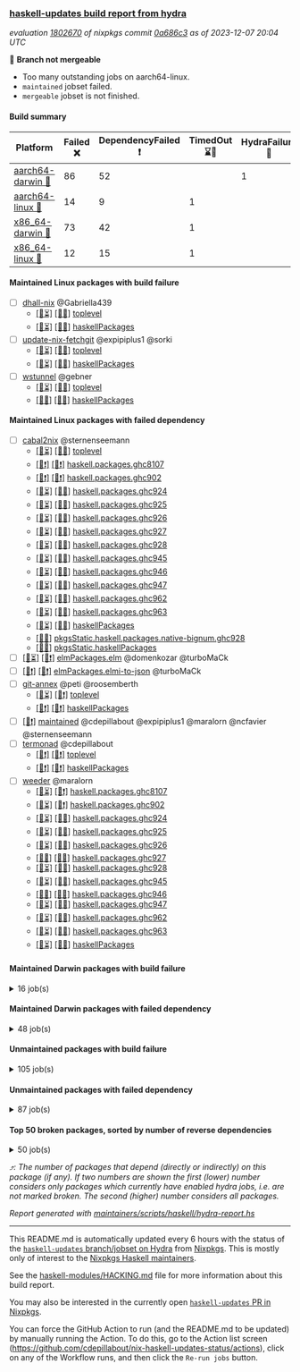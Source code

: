### [haskell-updates build report from hydra](https://hydra.nixos.org/jobset/nixpkgs/haskell-updates)
*evaluation [1802670](https://hydra.nixos.org/eval/1802670) of nixpkgs commit [0a686c3](https://github.com/NixOS/nixpkgs/commits/0a686c36f166d0cd26994e31b1a451940fe79391) as of 2023-12-07 20:04 UTC*

🔴 **Branch not mergeable**
  * Too many outstanding jobs on aarch64-linux.
  * `maintained` jobset failed.
  * `mergeable` jobset is not finished.

#### Build summary

 | Platform | Failed ❌ | DependencyFailed ❗ | TimedOut ⌛🚫 | HydraFailure 🚧 | Unfinished ⏳ | Success ✅ | 
 | --- | --- | --- | --- | --- | --- | --- | 
 | [aarch64-darwin 🍏](https://hydra.nixos.org/eval/1802670?filter=.aarch64-darwin) | 86 | 52 |  | 1 |  | 6654 | 
 | [aarch64-linux 📱](https://hydra.nixos.org/eval/1802670?filter=.aarch64-linux) | 14 | 9 | 1 |  | 2157 | 4716 | 
 | [x86_64-darwin 🍎](https://hydra.nixos.org/eval/1802670?filter=.x86_64-darwin) | 73 | 42 | 1 |  |  | 6690 | 
 | [x86_64-linux 🐧](https://hydra.nixos.org/eval/1802670?filter=.x86_64-linux) | 12 | 15 | 1 |  | 4 | 6875 | 
#### Maintained Linux packages with build failure
- [ ] [dhall-nix](https://hydra.nixos.org/eval/1802670?filter=dhall-nix) @Gabriella439
  - [[📱⏳]](https://hydra.nixos.org/build/243492900) [[🐧❌]](https://hydra.nixos.org/build/243492913) [toplevel](https://hydra.nixos.org/eval/1802670?filter=dhall-nix)
  - [[📱⏳]](https://hydra.nixos.org/build/243492872) [[🐧❌]](https://hydra.nixos.org/build/243492906) [haskellPackages](https://hydra.nixos.org/eval/1802670?filter=haskellPackages.dhall-nix)
- [ ] [update-nix-fetchgit](https://hydra.nixos.org/eval/1802670?filter=update-nix-fetchgit) @expipiplus1 @sorki
  - [[📱⏳]](https://hydra.nixos.org/build/243492930) [[🐧❌]](https://hydra.nixos.org/build/243492919) [toplevel](https://hydra.nixos.org/eval/1802670?filter=update-nix-fetchgit)
  - [[📱⏳]](https://hydra.nixos.org/build/243492910) [[🐧❌]](https://hydra.nixos.org/build/243492873) [haskellPackages](https://hydra.nixos.org/eval/1802670?filter=haskellPackages.update-nix-fetchgit)
- [ ] [wstunnel](https://hydra.nixos.org/eval/1802670?filter=wstunnel) @gebner
  - [[📱⏳]](https://hydra.nixos.org/build/243333164) [[🐧✅]](https://hydra.nixos.org/build/243329406) [toplevel](https://hydra.nixos.org/eval/1802670?filter=wstunnel)
  - [[📱❌]](https://hydra.nixos.org/build/243325125) [[🐧✅]](https://hydra.nixos.org/build/243323374) [haskellPackages](https://hydra.nixos.org/eval/1802670?filter=haskellPackages.wstunnel)
#### Maintained Linux packages with failed dependency
- [ ] [cabal2nix](https://hydra.nixos.org/eval/1802670?filter=cabal2nix) @sternenseemann
  - [[📱⏳]](https://hydra.nixos.org/build/243330694) [[🐧✅]](https://hydra.nixos.org/build/243326813) [toplevel](https://hydra.nixos.org/eval/1802670?filter=cabal2nix)
  - [[📱❗]](https://hydra.nixos.org/build/243323072) [[🐧❗]](https://hydra.nixos.org/build/243331496) [haskell.packages.ghc8107](https://hydra.nixos.org/eval/1802670?filter=haskell.packages.ghc8107.cabal2nix)
  - [[📱❗]](https://hydra.nixos.org/build/243324021) [[🐧❗]](https://hydra.nixos.org/build/243326474) [haskell.packages.ghc902](https://hydra.nixos.org/eval/1802670?filter=haskell.packages.ghc902.cabal2nix)
  - [[📱⏳]](https://hydra.nixos.org/build/243328929) [[🐧✅]](https://hydra.nixos.org/build/243322427) [haskell.packages.ghc924](https://hydra.nixos.org/eval/1802670?filter=haskell.packages.ghc924.cabal2nix)
  - [[📱⏳]](https://hydra.nixos.org/build/243325094) [[🐧✅]](https://hydra.nixos.org/build/243322876) [haskell.packages.ghc925](https://hydra.nixos.org/eval/1802670?filter=haskell.packages.ghc925.cabal2nix)
  - [[📱⏳]](https://hydra.nixos.org/build/243325417) [[🐧✅]](https://hydra.nixos.org/build/243321777) [haskell.packages.ghc926](https://hydra.nixos.org/eval/1802670?filter=haskell.packages.ghc926.cabal2nix)
  - [[📱⏳]](https://hydra.nixos.org/build/243328456) [[🐧✅]](https://hydra.nixos.org/build/243328080) [haskell.packages.ghc927](https://hydra.nixos.org/eval/1802670?filter=haskell.packages.ghc927.cabal2nix)
  - [[📱⏳]](https://hydra.nixos.org/build/243332872) [[🐧✅]](https://hydra.nixos.org/build/243332594) [haskell.packages.ghc928](https://hydra.nixos.org/eval/1802670?filter=haskell.packages.ghc928.cabal2nix)
  - [[📱⏳]](https://hydra.nixos.org/build/243324990) [[🐧✅]](https://hydra.nixos.org/build/243332095) [haskell.packages.ghc945](https://hydra.nixos.org/eval/1802670?filter=haskell.packages.ghc945.cabal2nix)
  - [[📱⏳]](https://hydra.nixos.org/build/243326495) [[🐧✅]](https://hydra.nixos.org/build/243323827) [haskell.packages.ghc946](https://hydra.nixos.org/eval/1802670?filter=haskell.packages.ghc946.cabal2nix)
  - [[📱⏳]](https://hydra.nixos.org/build/243324223) [[🐧✅]](https://hydra.nixos.org/build/243329612) [haskell.packages.ghc947](https://hydra.nixos.org/eval/1802670?filter=haskell.packages.ghc947.cabal2nix)
  - [[📱⏳]](https://hydra.nixos.org/build/243330418) [[🐧✅]](https://hydra.nixos.org/build/243330788) [haskell.packages.ghc962](https://hydra.nixos.org/eval/1802670?filter=haskell.packages.ghc962.cabal2nix)
  - [[📱⏳]](https://hydra.nixos.org/build/243330453) [[🐧✅]](https://hydra.nixos.org/build/243326409) [haskell.packages.ghc963](https://hydra.nixos.org/eval/1802670?filter=haskell.packages.ghc963.cabal2nix)
  - [[📱⏳]](https://hydra.nixos.org/build/243323445) [[🐧✅]](https://hydra.nixos.org/build/243323161) [haskellPackages](https://hydra.nixos.org/eval/1802670?filter=haskellPackages.cabal2nix)
  -  [[🐧✅]](https://hydra.nixos.org/build/243322737) [pkgsStatic.haskell.packages.native-bignum.ghc928](https://hydra.nixos.org/eval/1802670?filter=pkgsStatic.haskell.packages.native-bignum.ghc928.cabal2nix)
  -  [[🐧✅]](https://hydra.nixos.org/build/243328725) [pkgsStatic.haskellPackages](https://hydra.nixos.org/eval/1802670?filter=pkgsStatic.haskellPackages.cabal2nix)
- [ ] [[📱⏳]](https://hydra.nixos.org/build/243331944) [[🐧❗]](https://hydra.nixos.org/build/243333377) [elmPackages.elm](https://hydra.nixos.org/eval/1802670?filter=elmPackages.elm) @domenkozar @turboMaCk
- [ ] [[📱❗]](https://hydra.nixos.org/build/243323983) [[🐧❗]](https://hydra.nixos.org/build/243323669) [elmPackages.elmi-to-json](https://hydra.nixos.org/eval/1802670?filter=elmPackages.elmi-to-json) @turboMaCk
- [ ] [git-annex](https://hydra.nixos.org/eval/1802670?filter=git-annex) @peti @roosemberth
  - [[📱⏳]](https://hydra.nixos.org/build/243364289) [[🐧❗]](https://hydra.nixos.org/build/243364250) [toplevel](https://hydra.nixos.org/eval/1802670?filter=git-annex)
  - [[📱❗]](https://hydra.nixos.org/build/243364402) [[🐧❗]](https://hydra.nixos.org/build/243364420) [haskellPackages](https://hydra.nixos.org/eval/1802670?filter=haskellPackages.git-annex)
- [ ] [[🐧❗]](https://hydra.nixos.org/build/243492877) [maintained](https://hydra.nixos.org/eval/1802670?filter=maintained) @cdepillabout @expipiplus1 @maralorn @ncfavier @sternenseemann
- [ ] [termonad](https://hydra.nixos.org/eval/1802670?filter=termonad) @cdepillabout
  - [[📱❗]](https://hydra.nixos.org/build/243326444) [[🐧❗]](https://hydra.nixos.org/build/243327072) [toplevel](https://hydra.nixos.org/eval/1802670?filter=termonad)
  - [[📱❗]](https://hydra.nixos.org/build/243321225) [[🐧❗]](https://hydra.nixos.org/build/243323835) [haskellPackages](https://hydra.nixos.org/eval/1802670?filter=haskellPackages.termonad)
- [ ] [weeder](https://hydra.nixos.org/eval/1802670?filter=weeder) @maralorn
  - [[📱⏳]](https://hydra.nixos.org/build/243327565) [[🐧❗]](https://hydra.nixos.org/build/243329169) [haskell.packages.ghc8107](https://hydra.nixos.org/eval/1802670?filter=haskell.packages.ghc8107.weeder)
  - [[📱⏳]](https://hydra.nixos.org/build/243332358) [[🐧❗]](https://hydra.nixos.org/build/243321937) [haskell.packages.ghc902](https://hydra.nixos.org/eval/1802670?filter=haskell.packages.ghc902.weeder)
  - [[📱⏳]](https://hydra.nixos.org/build/243330101) [[🐧✅]](https://hydra.nixos.org/build/243327564) [haskell.packages.ghc924](https://hydra.nixos.org/eval/1802670?filter=haskell.packages.ghc924.weeder)
  - [[📱⏳]](https://hydra.nixos.org/build/243323794) [[🐧✅]](https://hydra.nixos.org/build/243325928) [haskell.packages.ghc925](https://hydra.nixos.org/eval/1802670?filter=haskell.packages.ghc925.weeder)
  - [[📱⏳]](https://hydra.nixos.org/build/243333266) [[🐧✅]](https://hydra.nixos.org/build/243322303) [haskell.packages.ghc926](https://hydra.nixos.org/eval/1802670?filter=haskell.packages.ghc926.weeder)
  - [[📱✅]](https://hydra.nixos.org/build/243321592) [[🐧✅]](https://hydra.nixos.org/build/243332850) [haskell.packages.ghc927](https://hydra.nixos.org/eval/1802670?filter=haskell.packages.ghc927.weeder)
  - [[📱⏳]](https://hydra.nixos.org/build/243323774) [[🐧✅]](https://hydra.nixos.org/build/243330333) [haskell.packages.ghc928](https://hydra.nixos.org/eval/1802670?filter=haskell.packages.ghc928.weeder)
  - [[📱⏳]](https://hydra.nixos.org/build/243327783) [[🐧✅]](https://hydra.nixos.org/build/243324835) [haskell.packages.ghc945](https://hydra.nixos.org/eval/1802670?filter=haskell.packages.ghc945.weeder)
  - [[📱✅]](https://hydra.nixos.org/build/243321005) [[🐧✅]](https://hydra.nixos.org/build/243327183) [haskell.packages.ghc946](https://hydra.nixos.org/eval/1802670?filter=haskell.packages.ghc946.weeder)
  - [[📱⏳]](https://hydra.nixos.org/build/243331797) [[🐧✅]](https://hydra.nixos.org/build/243328672) [haskell.packages.ghc947](https://hydra.nixos.org/eval/1802670?filter=haskell.packages.ghc947.weeder)
  - [[📱⏳]](https://hydra.nixos.org/build/243328322) [[🐧✅]](https://hydra.nixos.org/build/243320790) [haskell.packages.ghc962](https://hydra.nixos.org/eval/1802670?filter=haskell.packages.ghc962.weeder)
  - [[📱⏳]](https://hydra.nixos.org/build/243325926) [[🐧✅]](https://hydra.nixos.org/build/243323488) [haskell.packages.ghc963](https://hydra.nixos.org/eval/1802670?filter=haskell.packages.ghc963.weeder)
  - [[📱⏳]](https://hydra.nixos.org/build/243332690) [[🐧✅]](https://hydra.nixos.org/build/243321460) [haskellPackages](https://hydra.nixos.org/eval/1802670?filter=haskellPackages.weeder)
#### Maintained Darwin packages with build failure
<details><summary>16 job(s) </summary>

- [ ] [dhall-nix](https://hydra.nixos.org/eval/1802670?filter=dhall-nix) @Gabriella439
  - [[🍏❌]](https://hydra.nixos.org/build/243492904) [[🍎❌]](https://hydra.nixos.org/build/243492894) [toplevel](https://hydra.nixos.org/eval/1802670?filter=dhall-nix)
  - [[🍏❌]](https://hydra.nixos.org/build/243492897) [[🍎❌]](https://hydra.nixos.org/build/243492896) [haskellPackages](https://hydra.nixos.org/eval/1802670?filter=haskellPackages.dhall-nix)
- [ ] [[🍏❌]](https://hydra.nixos.org/build/243329001) [[🍎❌]](https://hydra.nixos.org/build/243322675) [haskellPackages.gcodehs](https://hydra.nixos.org/eval/1802670?filter=haskellPackages.gcodehs) @sorki
- [ ] [ghc98](https://hydra.nixos.org/eval/1802670?filter=ghc98) @cdepillabout @expipiplus1 @guibou @maralorn @ncfavier @sternenseemann
  - [[🍏✅]](https://hydra.nixos.org/build/243325932) [[🍎✅]](https://hydra.nixos.org/build/243330673) [haskell.compiler](https://hydra.nixos.org/eval/1802670?filter=haskell.compiler.ghc98)
  - [[🍏❌]](https://hydra.nixos.org/build/243326307) [[🍎✅]](https://hydra.nixos.org/build/243329961) [haskell.compiler.native-bignum](https://hydra.nixos.org/eval/1802670?filter=haskell.compiler.native-bignum.ghc98)
- [ ] [ghc981](https://hydra.nixos.org/eval/1802670?filter=ghc981) @cdepillabout @expipiplus1 @guibou @maralorn @ncfavier @sternenseemann
  - [[🍏✅]](https://hydra.nixos.org/build/243329785) [[🍎✅]](https://hydra.nixos.org/build/243332071) [haskell.compiler](https://hydra.nixos.org/eval/1802670?filter=haskell.compiler.ghc981)
  - [[🍏❌]](https://hydra.nixos.org/build/243322813) [[🍎✅]](https://hydra.nixos.org/build/243327354) [haskell.compiler.native-bignum](https://hydra.nixos.org/eval/1802670?filter=haskell.compiler.native-bignum.ghc981)
- [ ] [gitit](https://hydra.nixos.org/eval/1802670?filter=gitit) @Profpatsch @sternenseemann
  - [[🍏❌]](https://hydra.nixos.org/build/243322776) [[🍎✅]](https://hydra.nixos.org/build/243322079) [toplevel](https://hydra.nixos.org/eval/1802670?filter=gitit)
  - [[🍏✅]](https://hydra.nixos.org/build/243320889) [[🍎✅]](https://hydra.nixos.org/build/243321555) [haskellPackages](https://hydra.nixos.org/eval/1802670?filter=haskellPackages.gitit)
- [ ] [update-nix-fetchgit](https://hydra.nixos.org/eval/1802670?filter=update-nix-fetchgit) @expipiplus1 @sorki
  - [[🍏❌]](https://hydra.nixos.org/build/243492871) [[🍎❌]](https://hydra.nixos.org/build/243492929) [toplevel](https://hydra.nixos.org/eval/1802670?filter=update-nix-fetchgit)
  - [[🍏❌]](https://hydra.nixos.org/build/243492921) [[🍎❌]](https://hydra.nixos.org/build/243492917) [haskellPackages](https://hydra.nixos.org/eval/1802670?filter=haskellPackages.update-nix-fetchgit)
</details>

#### Maintained Darwin packages with failed dependency
<details><summary>48 job(s) </summary>

- [ ] [cabal2nix](https://hydra.nixos.org/eval/1802670?filter=cabal2nix) @sternenseemann
  - [[🍏✅]](https://hydra.nixos.org/build/243328899) [[🍎✅]](https://hydra.nixos.org/build/243327683) [toplevel](https://hydra.nixos.org/eval/1802670?filter=cabal2nix)
  - [[🍏❗]](https://hydra.nixos.org/build/243328829) [[🍎❗]](https://hydra.nixos.org/build/243331654) [haskell.packages.ghc8107](https://hydra.nixos.org/eval/1802670?filter=haskell.packages.ghc8107.cabal2nix)
  - [[🍏❗]](https://hydra.nixos.org/build/243323707) [[🍎❗]](https://hydra.nixos.org/build/243321205) [haskell.packages.ghc902](https://hydra.nixos.org/eval/1802670?filter=haskell.packages.ghc902.cabal2nix)
  - [[🍏✅]](https://hydra.nixos.org/build/243322736) [[🍎✅]](https://hydra.nixos.org/build/243328286) [haskell.packages.ghc924](https://hydra.nixos.org/eval/1802670?filter=haskell.packages.ghc924.cabal2nix)
  - [[🍏✅]](https://hydra.nixos.org/build/243332317) [[🍎✅]](https://hydra.nixos.org/build/243328437) [haskell.packages.ghc925](https://hydra.nixos.org/eval/1802670?filter=haskell.packages.ghc925.cabal2nix)
  - [[🍏✅]](https://hydra.nixos.org/build/243326947) [[🍎✅]](https://hydra.nixos.org/build/243321504) [haskell.packages.ghc926](https://hydra.nixos.org/eval/1802670?filter=haskell.packages.ghc926.cabal2nix)
  - [[🍏✅]](https://hydra.nixos.org/build/243322487) [[🍎✅]](https://hydra.nixos.org/build/243328634) [haskell.packages.ghc927](https://hydra.nixos.org/eval/1802670?filter=haskell.packages.ghc927.cabal2nix)
  - [[🍏✅]](https://hydra.nixos.org/build/243329723) [[🍎✅]](https://hydra.nixos.org/build/243326172) [haskell.packages.ghc928](https://hydra.nixos.org/eval/1802670?filter=haskell.packages.ghc928.cabal2nix)
  - [[🍏✅]](https://hydra.nixos.org/build/243326431) [[🍎✅]](https://hydra.nixos.org/build/243323400) [haskell.packages.ghc945](https://hydra.nixos.org/eval/1802670?filter=haskell.packages.ghc945.cabal2nix)
  - [[🍏✅]](https://hydra.nixos.org/build/243329534) [[🍎✅]](https://hydra.nixos.org/build/243320848) [haskell.packages.ghc946](https://hydra.nixos.org/eval/1802670?filter=haskell.packages.ghc946.cabal2nix)
  - [[🍏✅]](https://hydra.nixos.org/build/243330951) [[🍎✅]](https://hydra.nixos.org/build/243324530) [haskell.packages.ghc947](https://hydra.nixos.org/eval/1802670?filter=haskell.packages.ghc947.cabal2nix)
  - [[🍏✅]](https://hydra.nixos.org/build/243327420) [[🍎✅]](https://hydra.nixos.org/build/243332316) [haskell.packages.ghc962](https://hydra.nixos.org/eval/1802670?filter=haskell.packages.ghc962.cabal2nix)
  - [[🍏✅]](https://hydra.nixos.org/build/243322341) [[🍎✅]](https://hydra.nixos.org/build/243329239) [haskell.packages.ghc963](https://hydra.nixos.org/eval/1802670?filter=haskell.packages.ghc963.cabal2nix)
  - [[🍏✅]](https://hydra.nixos.org/build/243323893) [[🍎✅]](https://hydra.nixos.org/build/243327116) [haskellPackages](https://hydra.nixos.org/eval/1802670?filter=haskellPackages.cabal2nix)
- [ ] [[🍏❗]](https://hydra.nixos.org/build/243327000) [[🍎❗]](https://hydra.nixos.org/build/243330975) [elmPackages.elm](https://hydra.nixos.org/eval/1802670?filter=elmPackages.elm) @domenkozar @turboMaCk
- [ ] [[🍏❗]](https://hydra.nixos.org/build/243325480) [[🍎❗]](https://hydra.nixos.org/build/243324672) [elmPackages.elmi-to-json](https://hydra.nixos.org/eval/1802670?filter=elmPackages.elmi-to-json) @turboMaCk
- [ ] [git-annex](https://hydra.nixos.org/eval/1802670?filter=git-annex) @peti @roosemberth
  - [[🍏❗]](https://hydra.nixos.org/build/243364587) [[🍎❗]](https://hydra.nixos.org/build/243364589) [toplevel](https://hydra.nixos.org/eval/1802670?filter=git-annex)
  - [[🍏❗]](https://hydra.nixos.org/build/243364581) [[🍎❗]](https://hydra.nixos.org/build/243364590) [haskellPackages](https://hydra.nixos.org/eval/1802670?filter=haskellPackages.git-annex)
- [ ] [haskell-language-server](https://hydra.nixos.org/eval/1802670?filter=haskell-language-server) @maralorn
  - [[🍏✅]](https://hydra.nixos.org/build/243364254) [[🍎✅]](https://hydra.nixos.org/build/243364404) [toplevel](https://hydra.nixos.org/eval/1802670?filter=haskell-language-server)
  - [[🍏❗]](https://hydra.nixos.org/build/243322494) [[🍎✅]](https://hydra.nixos.org/build/243328502) [haskell.packages.ghc902](https://hydra.nixos.org/eval/1802670?filter=haskell.packages.ghc902.haskell-language-server)
  - [[🍏✅]](https://hydra.nixos.org/build/243331841) [[🍎✅]](https://hydra.nixos.org/build/243325367) [haskell.packages.ghc924](https://hydra.nixos.org/eval/1802670?filter=haskell.packages.ghc924.haskell-language-server)
  - [[🍏✅]](https://hydra.nixos.org/build/243327169) [[🍎✅]](https://hydra.nixos.org/build/243321095) [haskell.packages.ghc925](https://hydra.nixos.org/eval/1802670?filter=haskell.packages.ghc925.haskell-language-server)
  - [[🍏✅]](https://hydra.nixos.org/build/243330797) [[🍎✅]](https://hydra.nixos.org/build/243326430) [haskell.packages.ghc926](https://hydra.nixos.org/eval/1802670?filter=haskell.packages.ghc926.haskell-language-server)
  - [[🍏✅]](https://hydra.nixos.org/build/243330025) [[🍎✅]](https://hydra.nixos.org/build/243331300) [haskell.packages.ghc927](https://hydra.nixos.org/eval/1802670?filter=haskell.packages.ghc927.haskell-language-server)
  - [[🍏✅]](https://hydra.nixos.org/build/243328347) [[🍎✅]](https://hydra.nixos.org/build/243326611) [haskell.packages.ghc928](https://hydra.nixos.org/eval/1802670?filter=haskell.packages.ghc928.haskell-language-server)
  - [[🍏✅]](https://hydra.nixos.org/build/243364330) [[🍎✅]](https://hydra.nixos.org/build/243364407) [haskell.packages.ghc945](https://hydra.nixos.org/eval/1802670?filter=haskell.packages.ghc945.haskell-language-server)
  - [[🍏✅]](https://hydra.nixos.org/build/243364341) [[🍎✅]](https://hydra.nixos.org/build/243364452) [haskell.packages.ghc946](https://hydra.nixos.org/eval/1802670?filter=haskell.packages.ghc946.haskell-language-server)
  - [[🍏✅]](https://hydra.nixos.org/build/243364336) [[🍎✅]](https://hydra.nixos.org/build/243364446) [haskell.packages.ghc947](https://hydra.nixos.org/eval/1802670?filter=haskell.packages.ghc947.haskell-language-server)
  - [[🍏🚧]](https://hydra.nixos.org/build/243364328) [[🍎✅]](https://hydra.nixos.org/build/243364426) [haskell.packages.ghc962](https://hydra.nixos.org/eval/1802670?filter=haskell.packages.ghc962.haskell-language-server)
  - [[🍏🚧]](https://hydra.nixos.org/build/243364292) [[🍎✅]](https://hydra.nixos.org/build/243364345) [haskell.packages.ghc963](https://hydra.nixos.org/eval/1802670?filter=haskell.packages.ghc963.haskell-language-server)
  - [[🍏✅]](https://hydra.nixos.org/build/243364460) [[🍎✅]](https://hydra.nixos.org/build/243364461) [haskellPackages](https://hydra.nixos.org/eval/1802670?filter=haskellPackages.haskell-language-server)
- [ ] [weeder](https://hydra.nixos.org/eval/1802670?filter=weeder) @maralorn
  - [[🍏❗]](https://hydra.nixos.org/build/243325197) [[🍎❗]](https://hydra.nixos.org/build/243321712) [haskell.packages.ghc8107](https://hydra.nixos.org/eval/1802670?filter=haskell.packages.ghc8107.weeder)
  - [[🍏❗]](https://hydra.nixos.org/build/243324549) [[🍎❗]](https://hydra.nixos.org/build/243326571) [haskell.packages.ghc902](https://hydra.nixos.org/eval/1802670?filter=haskell.packages.ghc902.weeder)
  - [[🍏✅]](https://hydra.nixos.org/build/243332899) [[🍎✅]](https://hydra.nixos.org/build/243331805) [haskell.packages.ghc924](https://hydra.nixos.org/eval/1802670?filter=haskell.packages.ghc924.weeder)
  - [[🍏✅]](https://hydra.nixos.org/build/243332902) [[🍎✅]](https://hydra.nixos.org/build/243325602) [haskell.packages.ghc925](https://hydra.nixos.org/eval/1802670?filter=haskell.packages.ghc925.weeder)
  - [[🍏✅]](https://hydra.nixos.org/build/243325282) [[🍎✅]](https://hydra.nixos.org/build/243333378) [haskell.packages.ghc926](https://hydra.nixos.org/eval/1802670?filter=haskell.packages.ghc926.weeder)
  - [[🍏✅]](https://hydra.nixos.org/build/243324578) [[🍎✅]](https://hydra.nixos.org/build/243329290) [haskell.packages.ghc927](https://hydra.nixos.org/eval/1802670?filter=haskell.packages.ghc927.weeder)
  - [[🍏✅]](https://hydra.nixos.org/build/243327508) [[🍎✅]](https://hydra.nixos.org/build/243329068) [haskell.packages.ghc928](https://hydra.nixos.org/eval/1802670?filter=haskell.packages.ghc928.weeder)
  - [[🍏✅]](https://hydra.nixos.org/build/243330169) [[🍎✅]](https://hydra.nixos.org/build/243321683) [haskell.packages.ghc945](https://hydra.nixos.org/eval/1802670?filter=haskell.packages.ghc945.weeder)
  - [[🍏✅]](https://hydra.nixos.org/build/243325621) [[🍎✅]](https://hydra.nixos.org/build/243324538) [haskell.packages.ghc946](https://hydra.nixos.org/eval/1802670?filter=haskell.packages.ghc946.weeder)
  - [[🍏✅]](https://hydra.nixos.org/build/243333180) [[🍎✅]](https://hydra.nixos.org/build/243327551) [haskell.packages.ghc947](https://hydra.nixos.org/eval/1802670?filter=haskell.packages.ghc947.weeder)
  - [[🍏✅]](https://hydra.nixos.org/build/243321408) [[🍎✅]](https://hydra.nixos.org/build/243330307) [haskell.packages.ghc962](https://hydra.nixos.org/eval/1802670?filter=haskell.packages.ghc962.weeder)
  - [[🍏✅]](https://hydra.nixos.org/build/243323272) [[🍎✅]](https://hydra.nixos.org/build/243322657) [haskell.packages.ghc963](https://hydra.nixos.org/eval/1802670?filter=haskell.packages.ghc963.weeder)
  - [[🍏✅]](https://hydra.nixos.org/build/243321093) [[🍎✅]](https://hydra.nixos.org/build/243325553) [haskellPackages](https://hydra.nixos.org/eval/1802670?filter=haskellPackages.weeder)
</details>

#### Unmaintained packages with build failure
<details><summary>105 job(s) </summary>

- [ ] [[🍏❌]](https://hydra.nixos.org/build/241416250) [[📱✅]](https://hydra.nixos.org/build/241426391) [[🍎❌]](https://hydra.nixos.org/build/241418696) [[🐧✅]](https://hydra.nixos.org/build/241432601) [haskellPackages.di-core](https://hydra.nixos.org/eval/1802670?filter=haskellPackages.di-core)  ⤴️ 7 | 11
- [ ] [[🍏❌]](https://hydra.nixos.org/build/243326433) [[📱⏳]](https://hydra.nixos.org/build/243331061) [[🍎❌]](https://hydra.nixos.org/build/243325287) [[🐧✅]](https://hydra.nixos.org/build/243324957) [haskellPackages.fmt](https://hydra.nixos.org/eval/1802670?filter=haskellPackages.fmt)  ⤴️ 6 | 24
- [ ] [[🍏❌]](https://hydra.nixos.org/build/241431423) [[📱✅]](https://hydra.nixos.org/build/241433048) [[🍎❌]](https://hydra.nixos.org/build/241420008) [[🐧✅]](https://hydra.nixos.org/build/241434280) [haskellPackages.lbfgs](https://hydra.nixos.org/eval/1802670?filter=haskellPackages.lbfgs)  ⤴️ 3 | 3
- [ ] [[🍏❌]](https://hydra.nixos.org/build/243331774) [[📱⏳]](https://hydra.nixos.org/build/243327289) [[🍎❌]](https://hydra.nixos.org/build/243329343) [[🐧❌]](https://hydra.nixos.org/build/243324186) [haskellPackages.cairo-image](https://hydra.nixos.org/eval/1802670?filter=haskellPackages.cairo-image)  ⤴️ 2 | 2
- [ ] [[🍏❌]](https://hydra.nixos.org/build/243325596) [[📱❌]](https://hydra.nixos.org/build/243321733) [[🍎❌]](https://hydra.nixos.org/build/243324698) [[🐧❌]](https://hydra.nixos.org/build/243324592) [haskellPackages.opencascade-hs](https://hydra.nixos.org/eval/1802670?filter=haskellPackages.opencascade-hs)  ⤴️ 2 | 2
- [ ] [[🍏❌]](https://hydra.nixos.org/build/241438044) [[📱✅]](https://hydra.nixos.org/build/241421617) [[🍎❌]](https://hydra.nixos.org/build/241431081) [[🐧✅]](https://hydra.nixos.org/build/241440950) [haskellPackages.HsSyck](https://hydra.nixos.org/eval/1802670?filter=haskellPackages.HsSyck)  ⤴️ 1 | 10
- [ ] [[🍏❌]](https://hydra.nixos.org/build/243333023) [[📱⏳]](https://hydra.nixos.org/build/243328263) [[🍎❌]](https://hydra.nixos.org/build/243322988) [[🐧✅]](https://hydra.nixos.org/build/243328607) [haskellPackages.nqe](https://hydra.nixos.org/eval/1802670?filter=haskellPackages.nqe)  ⤴️ 1 | 4
- [ ] [[🍏❌]](https://hydra.nixos.org/build/243327486) [[📱⏳]](https://hydra.nixos.org/build/243331547) [[🍎✅]](https://hydra.nixos.org/build/243329295) [[🐧✅]](https://hydra.nixos.org/build/243331909) [haskellPackages.telegram-bot-api](https://hydra.nixos.org/eval/1802670?filter=haskellPackages.telegram-bot-api)  ⤴️ 1 | 4
- [ ] [[🍏❌]](https://hydra.nixos.org/build/241423203) [[📱✅]](https://hydra.nixos.org/build/241421742) [[🍎✅]](https://hydra.nixos.org/build/241441956) [[🐧✅]](https://hydra.nixos.org/build/241417284) [haskellPackages.cabal-install-solver](https://hydra.nixos.org/eval/1802670?filter=haskellPackages.cabal-install-solver)  ⤴️ 1 | 2
- [ ] [[🍏❌]](https://hydra.nixos.org/build/243330026) [[📱✅]](https://hydra.nixos.org/build/243330545) [[🍎❌]](https://hydra.nixos.org/build/243325488) [[🐧✅]](https://hydra.nixos.org/build/243333050) [haskellPackages.posix-socket](https://hydra.nixos.org/eval/1802670?filter=haskellPackages.posix-socket)  ⤴️ 1 | 2
- [ ] [[🍏❌]](https://hydra.nixos.org/build/243322283) [[📱⏳]](https://hydra.nixos.org/build/243323215) [[🍎✅]](https://hydra.nixos.org/build/243331253) [[🐧✅]](https://hydra.nixos.org/build/243330110) [haskellPackages.postgresql-syntax](https://hydra.nixos.org/eval/1802670?filter=haskellPackages.postgresql-syntax)  ⤴️ 1 | 2
- [ ] [[🍏❌]](https://hydra.nixos.org/build/243326643) [[📱⏳]](https://hydra.nixos.org/build/243332016) [[🍎❌]](https://hydra.nixos.org/build/243321705) [[🐧✅]](https://hydra.nixos.org/build/243331202) [haskellPackages.async-refresh](https://hydra.nixos.org/eval/1802670?filter=haskellPackages.async-refresh)  ⤴️ 1 | 1
- [ ] [[🍏❌]](https://hydra.nixos.org/build/243332579) [[📱⏳]](https://hydra.nixos.org/build/243324399) [[🍎❌]](https://hydra.nixos.org/build/243329931) [[🐧✅]](https://hydra.nixos.org/build/243326415) [haskellPackages.gi-gdkx11](https://hydra.nixos.org/eval/1802670?filter=haskellPackages.gi-gdkx11)  ⤴️ 1 | 1
- [ ] [[📱❌]](https://hydra.nixos.org/build/243323345) [[🐧❌]](https://hydra.nixos.org/build/243322033) [haskellPackages.gi-vte](https://hydra.nixos.org/eval/1802670?filter=haskellPackages.gi-vte)  ⤴️ 1 | 1
- [ ] [[🍏✅]](https://hydra.nixos.org/build/241516517) [[📱✅]](https://hydra.nixos.org/build/241521193) [[🍎❌]](https://hydra.nixos.org/build/241516668) [[🐧✅]](https://hydra.nixos.org/build/241523355) [haskellPackages.mighty-metropolis](https://hydra.nixos.org/eval/1802670?filter=haskellPackages.mighty-metropolis)  ⤴️ 1 | 1
- [ ] [[🍏❌]](https://hydra.nixos.org/build/241441570) [[📱❌]](https://hydra.nixos.org/build/241442221) [[🍎✅]](https://hydra.nixos.org/build/241428090) [[🐧✅]](https://hydra.nixos.org/build/241433603) [haskellPackages.nlopt-haskell](https://hydra.nixos.org/eval/1802670?filter=haskellPackages.nlopt-haskell)  ⤴️ 1 | 1
- [ ] [[🍏❌]](https://hydra.nixos.org/build/241438874) [[📱✅]](https://hydra.nixos.org/build/242598172) [[🍎❌]](https://hydra.nixos.org/build/241419480) [[🐧✅]](https://hydra.nixos.org/build/242598343) [haskellPackages.openal-ffi](https://hydra.nixos.org/eval/1802670?filter=haskellPackages.openal-ffi)  ⤴️ 1 | 1
- [ ] [[🍎❌]](https://hydra.nixos.org/build/243324883) [[🐧✅]](https://hydra.nixos.org/build/243329065) [haskellPackages.swisstable](https://hydra.nixos.org/eval/1802670?filter=haskellPackages.swisstable)  ⤴️ 1 | 1
- [ ] [[🍏❌]](https://hydra.nixos.org/build/241429613) [[📱✅]](https://hydra.nixos.org/build/241429324) [[🍎❌]](https://hydra.nixos.org/build/241434255) [[🐧✅]](https://hydra.nixos.org/build/241440845) [haskellPackages.sym](https://hydra.nixos.org/eval/1802670?filter=haskellPackages.sym)  ⤴️ 1 | 1
- [ ] [[🍏✅]](https://hydra.nixos.org/build/241416931) [[📱❌]](https://hydra.nixos.org/build/241432083) [[🍎✅]](https://hydra.nixos.org/build/241421537) [[🐧✅]](https://hydra.nixos.org/build/241441339) [haskellPackages.freetype2](https://hydra.nixos.org/eval/1802670?filter=haskellPackages.freetype2)  ⤴️ 0 | 12
- [ ] [[🍏❌]](https://hydra.nixos.org/build/243327202) [[📱⏳]](https://hydra.nixos.org/build/243333204) [[🍎✅]](https://hydra.nixos.org/build/243333262) [[🐧✅]](https://hydra.nixos.org/build/243323846) [haskellPackages.hw-simd](https://hydra.nixos.org/eval/1802670?filter=haskellPackages.hw-simd)  ⤴️ 0 | 9
- [ ] [[🍏❌]](https://hydra.nixos.org/build/243325252) [[📱⏳]](https://hydra.nixos.org/build/243324489) [[🍎❌]](https://hydra.nixos.org/build/243324366) [[🐧✅]](https://hydra.nixos.org/build/243326632) [haskellPackages.pipes-zlib](https://hydra.nixos.org/eval/1802670?filter=haskellPackages.pipes-zlib)  ⤴️ 0 | 5
- [ ] [[🍏❌]](https://hydra.nixos.org/build/241442778) [[📱✅]](https://hydra.nixos.org/build/241442951) [[🍎✅]](https://hydra.nixos.org/build/241422492) [[🐧✅]](https://hydra.nixos.org/build/241423736) [haskellPackages.rdtsc](https://hydra.nixos.org/eval/1802670?filter=haskellPackages.rdtsc)  ⤴️ 0 | 4
- [ ] [[🍏❌]](https://hydra.nixos.org/build/241438179) [[📱✅]](https://hydra.nixos.org/build/241429641) [[🍎❌]](https://hydra.nixos.org/build/241415985) [[🐧✅]](https://hydra.nixos.org/build/241418547) [haskellPackages.error-codes](https://hydra.nixos.org/eval/1802670?filter=haskellPackages.error-codes)  ⤴️ 0 | 3
- [ ] [[🍏❌]](https://hydra.nixos.org/build/243324043) [[📱⏳]](https://hydra.nixos.org/build/243331033) [[🍎✅]](https://hydra.nixos.org/build/243331332) [[🐧✅]](https://hydra.nixos.org/build/243328838) [haskellPackages.folds](https://hydra.nixos.org/eval/1802670?filter=haskellPackages.folds)  ⤴️ 0 | 3
- [ ] [[🍏❗]](https://hydra.nixos.org/build/241440222) [[📱❌]](https://hydra.nixos.org/build/241423981) [[🍎✅]](https://hydra.nixos.org/build/241424884) [[🐧✅]](https://hydra.nixos.org/build/241420802) [haskellPackages.picosat](https://hydra.nixos.org/eval/1802670?filter=haskellPackages.picosat)  ⤴️ 0 | 3
- [ ] [[🍏❌]](https://hydra.nixos.org/build/241418237) [[📱✅]](https://hydra.nixos.org/build/241427188) [[🍎✅]](https://hydra.nixos.org/build/241434604) [[🐧✅]](https://hydra.nixos.org/build/241420057) [haskellPackages.LibZip](https://hydra.nixos.org/eval/1802670?filter=haskellPackages.LibZip)  ⤴️ 0 | 2
- [ ] [[🍏❌]](https://hydra.nixos.org/build/241418292) [[📱✅]](https://hydra.nixos.org/build/241419411) [[🍎✅]](https://hydra.nixos.org/build/241422539) [[🐧✅]](https://hydra.nixos.org/build/241416430) [haskellPackages.bindings-levmar](https://hydra.nixos.org/eval/1802670?filter=haskellPackages.bindings-levmar)  ⤴️ 0 | 2
- [ ] [[🍏❗]](https://hydra.nixos.org/build/243323288) [[📱⏳]](https://hydra.nixos.org/build/243331557) [[🍎❗]](https://hydra.nixos.org/build/243322898) [[🐧❌]](https://hydra.nixos.org/build/243332834) [haskellPackages.haskoin-node](https://hydra.nixos.org/eval/1802670?filter=haskellPackages.haskoin-node)  ⤴️ 0 | 2
- [ ] [[🍏❌]](https://hydra.nixos.org/build/241424091) [[📱✅]](https://hydra.nixos.org/build/241441753) [[🍎✅]](https://hydra.nixos.org/build/241427201) [[🐧✅]](https://hydra.nixos.org/build/241431703) [haskellPackages.rocksdb-haskell](https://hydra.nixos.org/eval/1802670?filter=haskellPackages.rocksdb-haskell)  ⤴️ 0 | 2
- [ ] [[🍏❌]](https://hydra.nixos.org/build/243329834) [[📱⏳]](https://hydra.nixos.org/build/243330799) [[🍎❌]](https://hydra.nixos.org/build/243323285) [[🐧✅]](https://hydra.nixos.org/build/243324229) [haskellPackages.HsHTSLib](https://hydra.nixos.org/eval/1802670?filter=haskellPackages.HsHTSLib)  ⤴️ 0 | 1
- [ ] [[🍏❌]](https://hydra.nixos.org/build/243327505) [[📱⏳]](https://hydra.nixos.org/build/243324973) [[🍎❌]](https://hydra.nixos.org/build/243322138) [[🐧✅]](https://hydra.nixos.org/build/243333395) [haskellPackages.diagrams-html5](https://hydra.nixos.org/eval/1802670?filter=haskellPackages.diagrams-html5)  ⤴️ 0 | 1
- [ ] [[🍏❌]](https://hydra.nixos.org/build/241433161) [[📱✅]](https://hydra.nixos.org/build/241435823) [[🍎❌]](https://hydra.nixos.org/build/241431240) [[🐧✅]](https://hydra.nixos.org/build/241438068) [haskellPackages.hamid](https://hydra.nixos.org/eval/1802670?filter=haskellPackages.hamid)  ⤴️ 0 | 1
- [ ] [[🍏✅]](https://hydra.nixos.org/build/241419089) [[📱✅]](https://hydra.nixos.org/build/241419403) [[🍎❌]](https://hydra.nixos.org/build/241439309) [[🐧✅]](https://hydra.nixos.org/build/241417021) [haskellPackages.hmatrix-morpheus](https://hydra.nixos.org/eval/1802670?filter=haskellPackages.hmatrix-morpheus)  ⤴️ 0 | 1
- [ ] [[🍏❌]](https://hydra.nixos.org/build/241416500) [[📱✅]](https://hydra.nixos.org/build/241439140) [[🍎❌]](https://hydra.nixos.org/build/241438868) [[🐧✅]](https://hydra.nixos.org/build/241442519) [haskellPackages.huckleberry](https://hydra.nixos.org/eval/1802670?filter=haskellPackages.huckleberry)  ⤴️ 0 | 1
- [ ] [[🍏❌]](https://hydra.nixos.org/build/243324009) [[📱⏳]](https://hydra.nixos.org/build/243329357) [[🍎❌]](https://hydra.nixos.org/build/243329922) [[🐧✅]](https://hydra.nixos.org/build/243333570) [haskellPackages.om-time](https://hydra.nixos.org/eval/1802670?filter=haskellPackages.om-time)  ⤴️ 0 | 1
- [ ] [[🍏❌]](https://hydra.nixos.org/build/241440620) [[📱✅]](https://hydra.nixos.org/build/241421630) [[🍎❌]](https://hydra.nixos.org/build/241423658) [[🐧✅]](https://hydra.nixos.org/build/241418654) [haskellPackages.select](https://hydra.nixos.org/eval/1802670?filter=haskellPackages.select)  ⤴️ 0 | 1
- [ ] [[🍏❌]](https://hydra.nixos.org/build/241417977) [[📱✅]](https://hydra.nixos.org/build/241425056) [[🍎❌]](https://hydra.nixos.org/build/241422318) [[🐧✅]](https://hydra.nixos.org/build/241441219) [haskellPackages.sysinfo](https://hydra.nixos.org/eval/1802670?filter=haskellPackages.sysinfo)  ⤴️ 0 | 1
- [ ] [[🍏✅]](https://hydra.nixos.org/build/241425934) [[📱✅]](https://hydra.nixos.org/build/241421265) [[🍎❌]](https://hydra.nixos.org/build/241429773) [[🐧✅]](https://hydra.nixos.org/build/241442363) [haskellPackages.FractalArt](https://hydra.nixos.org/eval/1802670?filter=haskellPackages.FractalArt) 
- [ ] [[🍏✅]](https://hydra.nixos.org/build/241417489) [[📱❌]](https://hydra.nixos.org/build/241429480) [[🍎✅]](https://hydra.nixos.org/build/241440563) [[🐧✅]](https://hydra.nixos.org/build/241421892) [haskellPackages.HsASA](https://hydra.nixos.org/eval/1802670?filter=haskellPackages.HsASA) 
- [ ] [[🍏❌]](https://hydra.nixos.org/build/241441209) [[📱✅]](https://hydra.nixos.org/build/242598214) [[🍎❌]](https://hydra.nixos.org/build/241431358) [[🐧✅]](https://hydra.nixos.org/build/242598119) [haskellPackages.al](https://hydra.nixos.org/eval/1802670?filter=haskellPackages.al) 
- [ ] [[🍏✅]](https://hydra.nixos.org/build/243322130) [[📱❌]](https://hydra.nixos.org/build/243322177) [[🍎✅]](https://hydra.nixos.org/build/243331780) [[🐧✅]](https://hydra.nixos.org/build/243326796) [haskellPackages.amazonka-docdb-elastic](https://hydra.nixos.org/eval/1802670?filter=haskellPackages.amazonka-docdb-elastic) 
- [ ] [[🍏✅]](https://hydra.nixos.org/build/243323405) [[📱❌]](https://hydra.nixos.org/build/243322826) [[🍎✅]](https://hydra.nixos.org/build/243328653) [[🐧✅]](https://hydra.nixos.org/build/243332874) [haskellPackages.amazonka-pinpoint-sms-voice-v2](https://hydra.nixos.org/eval/1802670?filter=haskellPackages.amazonka-pinpoint-sms-voice-v2) 
- [ ] [[🍏❌]](https://hydra.nixos.org/build/243326039) [[📱⏳]](https://hydra.nixos.org/build/243327080) [[🍎❌]](https://hydra.nixos.org/build/243325997) [[🐧❌]](https://hydra.nixos.org/build/243328710) [haskellPackages.corenlp-types](https://hydra.nixos.org/eval/1802670?filter=haskellPackages.corenlp-types) 
- [ ] [[🍏❌]](https://hydra.nixos.org/build/241419848) [[📱✅]](https://hydra.nixos.org/build/241433182) [[🍎❌]](https://hydra.nixos.org/build/241433676) [[🐧✅]](https://hydra.nixos.org/build/241426445) [haskellPackages.env-extra](https://hydra.nixos.org/eval/1802670?filter=haskellPackages.env-extra) 
- [ ] [[🍏❌]](https://hydra.nixos.org/build/241421294) [[📱✅]](https://hydra.nixos.org/build/241443056) [[🍎❌]](https://hydra.nixos.org/build/241437354) [[🐧✅]](https://hydra.nixos.org/build/241417207) [haskellPackages.epub-metadata](https://hydra.nixos.org/eval/1802670?filter=haskellPackages.epub-metadata) 
- [ ] [[🍏❌]](https://hydra.nixos.org/build/241441889) [[📱✅]](https://hydra.nixos.org/build/241422082) [[🍎✅]](https://hydra.nixos.org/build/241430037) [[🐧✅]](https://hydra.nixos.org/build/241424436) [haskellPackages.executable-hash](https://hydra.nixos.org/eval/1802670?filter=haskellPackages.executable-hash) 
- [ ] [[🍏❌]](https://hydra.nixos.org/build/243326087) [[📱⏳]](https://hydra.nixos.org/build/243331402) [[🍎❌]](https://hydra.nixos.org/build/243321006) [[🐧✅]](https://hydra.nixos.org/build/243333028) [haskellPackages.exinst-base](https://hydra.nixos.org/eval/1802670?filter=haskellPackages.exinst-base) 
- [ ] [[🍏❌]](https://hydra.nixos.org/build/241421569) [[📱✅]](https://hydra.nixos.org/build/241418686) [[🍎❌]](https://hydra.nixos.org/build/241417042) [[🐧✅]](https://hydra.nixos.org/build/241442695) [haskellPackages.float128](https://hydra.nixos.org/eval/1802670?filter=haskellPackages.float128) 
- [ ] [[🍏❌]](https://hydra.nixos.org/build/241433923) [[📱✅]](https://hydra.nixos.org/build/241432807) [[🍎❌]](https://hydra.nixos.org/build/241432286) [[🐧✅]](https://hydra.nixos.org/build/241434752) [haskellPackages.fudgets](https://hydra.nixos.org/eval/1802670?filter=haskellPackages.fudgets) 
- [ ] [[🍏❌]](https://hydra.nixos.org/build/243327334) [[📱⏳]](https://hydra.nixos.org/build/243331965) [[🍎❌]](https://hydra.nixos.org/build/243322858) [[🐧✅]](https://hydra.nixos.org/build/243328999) [haskellPackages.genvalidity-dirforest](https://hydra.nixos.org/eval/1802670?filter=haskellPackages.genvalidity-dirforest) 
- [ ] [ghc-tags](https://hydra.nixos.org/eval/1802670?filter=ghc-tags) 
  - [[🍏✅]](https://hydra.nixos.org/build/243322909) [[📱⏳]](https://hydra.nixos.org/build/243324145) [[🍎✅]](https://hydra.nixos.org/build/243332339) [[🐧✅]](https://hydra.nixos.org/build/243327180) [haskell.packages.ghc8107](https://hydra.nixos.org/eval/1802670?filter=haskell.packages.ghc8107.ghc-tags)
  - [[🍏❌]](https://hydra.nixos.org/build/243323053) [[📱⏳]](https://hydra.nixos.org/build/243326676) [[🍎❌]](https://hydra.nixos.org/build/243323545) [[🐧❌]](https://hydra.nixos.org/build/243325393) [haskell.packages.ghc902](https://hydra.nixos.org/eval/1802670?filter=haskell.packages.ghc902.ghc-tags)
  - [[🍏✅]](https://hydra.nixos.org/build/243322183) [[📱⏳]](https://hydra.nixos.org/build/243331350) [[🍎✅]](https://hydra.nixos.org/build/243329729) [[🐧✅]](https://hydra.nixos.org/build/243322698) [haskell.packages.ghc924](https://hydra.nixos.org/eval/1802670?filter=haskell.packages.ghc924.ghc-tags)
  - [[🍏✅]](https://hydra.nixos.org/build/243327812) [[📱⏳]](https://hydra.nixos.org/build/243331969) [[🍎✅]](https://hydra.nixos.org/build/243325744) [[🐧✅]](https://hydra.nixos.org/build/243321107) [haskell.packages.ghc925](https://hydra.nixos.org/eval/1802670?filter=haskell.packages.ghc925.ghc-tags)
  - [[🍏✅]](https://hydra.nixos.org/build/243328915) [[📱⏳]](https://hydra.nixos.org/build/243327414) [[🍎✅]](https://hydra.nixos.org/build/243323430) [[🐧✅]](https://hydra.nixos.org/build/243330127) [haskell.packages.ghc926](https://hydra.nixos.org/eval/1802670?filter=haskell.packages.ghc926.ghc-tags)
  - [[🍏✅]](https://hydra.nixos.org/build/243327524) [[📱⏳]](https://hydra.nixos.org/build/243326657) [[🍎✅]](https://hydra.nixos.org/build/243324948) [[🐧✅]](https://hydra.nixos.org/build/243322593) [haskell.packages.ghc927](https://hydra.nixos.org/eval/1802670?filter=haskell.packages.ghc927.ghc-tags)
  - [[🍏✅]](https://hydra.nixos.org/build/243321726) [[📱⏳]](https://hydra.nixos.org/build/243332312) [[🍎✅]](https://hydra.nixos.org/build/243326001) [[🐧✅]](https://hydra.nixos.org/build/243325087) [haskell.packages.ghc928](https://hydra.nixos.org/eval/1802670?filter=haskell.packages.ghc928.ghc-tags)
  - [[🍏✅]](https://hydra.nixos.org/build/243383513) [[📱⏳]](https://hydra.nixos.org/build/243383505) [[🍎✅]](https://hydra.nixos.org/build/243383501) [[🐧✅]](https://hydra.nixos.org/build/243383507) [haskell.packages.ghc962](https://hydra.nixos.org/eval/1802670?filter=haskell.packages.ghc962.ghc-tags)
  - [[🍏✅]](https://hydra.nixos.org/build/243383510) [[📱⏳]](https://hydra.nixos.org/build/243383504) [[🍎✅]](https://hydra.nixos.org/build/243383503) [[🐧✅]](https://hydra.nixos.org/build/243383515) [haskell.packages.ghc963](https://hydra.nixos.org/eval/1802670?filter=haskell.packages.ghc963.ghc-tags)
- [ ] [[🍏❌]](https://hydra.nixos.org/build/243323294) [[🍎❌]](https://hydra.nixos.org/build/243330108) [haskellPackages.gi-gtkosxapplication](https://hydra.nixos.org/eval/1802670?filter=haskellPackages.gi-gtkosxapplication) 
- [ ] [[🍏❌]](https://hydra.nixos.org/build/241834002) [[🍎❌]](https://hydra.nixos.org/build/241834248) [haskellPackages.gtk-mac-integration](https://hydra.nixos.org/eval/1802670?filter=haskellPackages.gtk-mac-integration) 
- [ ] [[🍏❌]](https://hydra.nixos.org/build/241834305) [[📱✅]](https://hydra.nixos.org/build/242598417) [[🍎❌]](https://hydra.nixos.org/build/241834212) [[🐧✅]](https://hydra.nixos.org/build/242598116) [haskellPackages.gtk-traymanager](https://hydra.nixos.org/eval/1802670?filter=haskellPackages.gtk-traymanager) 
- [ ] [[🍏❌]](https://hydra.nixos.org/build/241834057) [[🍎❌]](https://hydra.nixos.org/build/241834287) [haskellPackages.gtk3-mac-integration](https://hydra.nixos.org/eval/1802670?filter=haskellPackages.gtk3-mac-integration) 
- [ ] [[🍏❌]](https://hydra.nixos.org/build/243321823) [[📱⏳]](https://hydra.nixos.org/build/243331094) [[🍎❌]](https://hydra.nixos.org/build/243326882) [[🐧✅]](https://hydra.nixos.org/build/243329993) [haskellPackages.hdf5-lite](https://hydra.nixos.org/eval/1802670?filter=haskellPackages.hdf5-lite) 
- [ ] [[🍏❌]](https://hydra.nixos.org/build/243326258) [[📱⏳]](https://hydra.nixos.org/build/243325356) [[🍎❌]](https://hydra.nixos.org/build/243333044) [[🐧✅]](https://hydra.nixos.org/build/243323380) [haskellPackages.highlight](https://hydra.nixos.org/eval/1802670?filter=haskellPackages.highlight) 
- [ ] [[🍏❌]](https://hydra.nixos.org/build/243324679) [[📱⏳]](https://hydra.nixos.org/build/243323150) [[🍎❌]](https://hydra.nixos.org/build/243322754) [[🐧✅]](https://hydra.nixos.org/build/243333479) [haskellPackages.hinotify-conduit](https://hydra.nixos.org/eval/1802670?filter=haskellPackages.hinotify-conduit) 
- [ ] [[🍏✅]](https://hydra.nixos.org/build/243328968) [[📱❌]](https://hydra.nixos.org/build/243324202) [[🍎✅]](https://hydra.nixos.org/build/243322442) [[🐧✅]](https://hydra.nixos.org/build/243324286) [haskellPackages.hssh](https://hydra.nixos.org/eval/1802670?filter=haskellPackages.hssh) 
- [ ] [[🍏❌]](https://hydra.nixos.org/build/241433357) [[📱✅]](https://hydra.nixos.org/build/241422478) [[🍎❌]](https://hydra.nixos.org/build/241439670) [[🐧✅]](https://hydra.nixos.org/build/241426451) [haskellPackages.hssourceinfo](https://hydra.nixos.org/eval/1802670?filter=haskellPackages.hssourceinfo) 
- [ ] [[🍏❌]](https://hydra.nixos.org/build/241429271) [[📱✅]](https://hydra.nixos.org/build/241429102) [[🍎❌]](https://hydra.nixos.org/build/241440714) [[🐧✅]](https://hydra.nixos.org/build/241431783) [haskellPackages.hunspell-hs](https://hydra.nixos.org/eval/1802670?filter=haskellPackages.hunspell-hs) 
- [ ] [[🍏✅]](https://hydra.nixos.org/build/243326679) [[📱✅]](https://hydra.nixos.org/build/243322171) [[🍎❌]](https://hydra.nixos.org/build/243320919) [[🐧✅]](https://hydra.nixos.org/build/243330907) [haskellPackages.immortal-queue](https://hydra.nixos.org/eval/1802670?filter=haskellPackages.immortal-queue) 
- [ ] [[🍎❌]](https://hydra.nixos.org/build/243322867) [[🐧✅]](https://hydra.nixos.org/build/243333152) [haskellPackages.inline-asm](https://hydra.nixos.org/eval/1802670?filter=haskellPackages.inline-asm) 
- [ ] [[🍏❌]](https://hydra.nixos.org/build/243326703) [[📱⏳]](https://hydra.nixos.org/build/243322882) [[🍎❌]](https://hydra.nixos.org/build/243332688) [[🐧✅]](https://hydra.nixos.org/build/243333225) [haskellPackages.interprocess](https://hydra.nixos.org/eval/1802670?filter=haskellPackages.interprocess) 
- [ ] [[🍏❌]](https://hydra.nixos.org/build/241440437) [[📱✅]](https://hydra.nixos.org/build/241416853) [[🍎❌]](https://hydra.nixos.org/build/241435524) [[🐧✅]](https://hydra.nixos.org/build/241442391) [haskellPackages.ipcvar](https://hydra.nixos.org/eval/1802670?filter=haskellPackages.ipcvar) 
- [ ] [[🍏❌]](https://hydra.nixos.org/build/243333585) [[📱⏳]](https://hydra.nixos.org/build/243323631) [[🍎❌]](https://hydra.nixos.org/build/243326003) [[🐧✅]](https://hydra.nixos.org/build/243324444) [haskellPackages.kmonad](https://hydra.nixos.org/eval/1802670?filter=haskellPackages.kmonad) 
- [ ] [[🍏❌]](https://hydra.nixos.org/build/241429431) [[🍎❌]](https://hydra.nixos.org/build/241417265) [haskellPackages.kqueue](https://hydra.nixos.org/eval/1802670?filter=haskellPackages.kqueue) 
- [ ] [[🍏❌]](https://hydra.nixos.org/build/241422836) [[📱✅]](https://hydra.nixos.org/build/241425612) [[🍎✅]](https://hydra.nixos.org/build/241418129) [[🐧✅]](https://hydra.nixos.org/build/241434961) [haskellPackages.leveldb-haskell-fork](https://hydra.nixos.org/eval/1802670?filter=haskellPackages.leveldb-haskell-fork) 
- [ ] [[🍏❌]](https://hydra.nixos.org/build/243323682) [[📱⏳]](https://hydra.nixos.org/build/243326016) [[🍎❌]](https://hydra.nixos.org/build/243328832) [[🐧✅]](https://hydra.nixos.org/build/243329324) [haskellPackages.linear-tests](https://hydra.nixos.org/eval/1802670?filter=haskellPackages.linear-tests) 
- [ ] [[🍏❌]](https://hydra.nixos.org/build/241435359) [[📱✅]](https://hydra.nixos.org/build/241427643) [[🍎❌]](https://hydra.nixos.org/build/241416796) [[🐧✅]](https://hydra.nixos.org/build/241435206) [haskellPackages.linux-framebuffer](https://hydra.nixos.org/eval/1802670?filter=haskellPackages.linux-framebuffer) 
- [ ] [[🍏❌]](https://hydra.nixos.org/build/243328956) [[📱⏳]](https://hydra.nixos.org/build/243329182) [[🍎❌]](https://hydra.nixos.org/build/243326639) [[🐧✅]](https://hydra.nixos.org/build/243322613) [haskellPackages.mediawiki2latex](https://hydra.nixos.org/eval/1802670?filter=haskellPackages.mediawiki2latex) 
- [ ] [[🍏❌]](https://hydra.nixos.org/build/241432454) [[📱✅]](https://hydra.nixos.org/build/241434456) [[🍎❌]](https://hydra.nixos.org/build/241441382) [[🐧✅]](https://hydra.nixos.org/build/241435665) [haskellPackages.memzero](https://hydra.nixos.org/eval/1802670?filter=haskellPackages.memzero) 
- [ ] [[🍏❌]](https://hydra.nixos.org/build/243324149) [[📱⏳]](https://hydra.nixos.org/build/243332531) [[🍎❌]](https://hydra.nixos.org/build/243333070) [[🐧❌]](https://hydra.nixos.org/build/243325450) [haskellPackages.om-plugin-imports](https://hydra.nixos.org/eval/1802670?filter=haskellPackages.om-plugin-imports) 
- [ ] [[🍏❌]](https://hydra.nixos.org/build/243326373) [[📱⏳]](https://hydra.nixos.org/build/243329943) [[🍎❌]](https://hydra.nixos.org/build/243331397) [[🐧✅]](https://hydra.nixos.org/build/243322010) [haskellPackages.persistent-pagination](https://hydra.nixos.org/eval/1802670?filter=haskellPackages.persistent-pagination) 
- [ ] [[🍏❌]](https://hydra.nixos.org/build/243332592) [[📱⏳]](https://hydra.nixos.org/build/243332670) [[🍎❌]](https://hydra.nixos.org/build/243322768) [[🐧✅]](https://hydra.nixos.org/build/243330118) [haskellPackages.phatsort](https://hydra.nixos.org/eval/1802670?filter=haskellPackages.phatsort) 
- [ ] [[🍏❌]](https://hydra.nixos.org/build/243324389) [[📱⏳]](https://hydra.nixos.org/build/243333391) [[🍎❌]](https://hydra.nixos.org/build/243330131) [[🐧✅]](https://hydra.nixos.org/build/243330312) [haskellPackages.ping-wrapper](https://hydra.nixos.org/eval/1802670?filter=haskellPackages.ping-wrapper) 
- [ ] [[🍏❌]](https://hydra.nixos.org/build/241437112) [[📱✅]](https://hydra.nixos.org/build/241433414) [[🍎❌]](https://hydra.nixos.org/build/241438397) [[🐧✅]](https://hydra.nixos.org/build/241416503) [haskellPackages.posix-timer](https://hydra.nixos.org/eval/1802670?filter=haskellPackages.posix-timer) 
- [ ] [[🍏❌]](https://hydra.nixos.org/build/243323798) [[📱✅]](https://hydra.nixos.org/build/243321001) [[🍎❌]](https://hydra.nixos.org/build/243320837) [[🐧✅]](https://hydra.nixos.org/build/243326484) [haskellPackages.procex](https://hydra.nixos.org/eval/1802670?filter=haskellPackages.procex) 
- [ ] [[🍏❌]](https://hydra.nixos.org/build/241430897) [[📱✅]](https://hydra.nixos.org/build/241435590) [[🍎❌]](https://hydra.nixos.org/build/241418528) [[🐧✅]](https://hydra.nixos.org/build/241424149) [haskellPackages.pthread](https://hydra.nixos.org/eval/1802670?filter=haskellPackages.pthread) 
- [ ] [[🍏❌]](https://hydra.nixos.org/build/241439769) [[📱✅]](https://hydra.nixos.org/build/241438231) [[🍎✅]](https://hydra.nixos.org/build/241441302) [[🐧✅]](https://hydra.nixos.org/build/241420720) [haskellPackages.rdtsc-enolan](https://hydra.nixos.org/eval/1802670?filter=haskellPackages.rdtsc-enolan) 
- [ ] [[🍏❌]](https://hydra.nixos.org/build/243321032) [[📱⏳]](https://hydra.nixos.org/build/243332474) [[🍎❌]](https://hydra.nixos.org/build/243325919) [[🐧✅]](https://hydra.nixos.org/build/243325516) [haskellPackages.sandwich-webdriver](https://hydra.nixos.org/eval/1802670?filter=haskellPackages.sandwich-webdriver) 
- [ ] [[🍏❌]](https://hydra.nixos.org/build/243322918) [[📱❌]](https://hydra.nixos.org/build/243322149) [[🍎❌]](https://hydra.nixos.org/build/243323962) [[🐧❌]](https://hydra.nixos.org/build/243329116) [haskellPackages.servant-xml-conduit](https://hydra.nixos.org/eval/1802670?filter=haskellPackages.servant-xml-conduit) 
- [ ] [[🍏❌]](https://hydra.nixos.org/build/241419022) [[📱✅]](https://hydra.nixos.org/build/241439147) [[🍎❌]](https://hydra.nixos.org/build/241419957) [[🐧✅]](https://hydra.nixos.org/build/241425481) [haskellPackages.shared-memory](https://hydra.nixos.org/eval/1802670?filter=haskellPackages.shared-memory) 
- [ ] [[🍏❌]](https://hydra.nixos.org/build/243332824) [[📱⏳]](https://hydra.nixos.org/build/243329004) [[🍎✅]](https://hydra.nixos.org/build/243327264) [[🐧✅]](https://hydra.nixos.org/build/243332536) [haskellPackages.significant-figures](https://hydra.nixos.org/eval/1802670?filter=haskellPackages.significant-figures) 
- [ ] [[🍏✅]](https://hydra.nixos.org/build/241417589) [[📱❌]](https://hydra.nixos.org/build/241433650) [[🍎✅]](https://hydra.nixos.org/build/241424588) [[🐧✅]](https://hydra.nixos.org/build/241426329) [haskellPackages.simdutf](https://hydra.nixos.org/eval/1802670?filter=haskellPackages.simdutf) 
- [ ] [[🍏❌]](https://hydra.nixos.org/build/243322647) [[📱⏳]](https://hydra.nixos.org/build/243329114) [[🍎❌]](https://hydra.nixos.org/build/243324054) [[🐧✅]](https://hydra.nixos.org/build/243322724) [haskellPackages.tailfile-hinotify](https://hydra.nixos.org/eval/1802670?filter=haskellPackages.tailfile-hinotify) 
- [ ] [[📱❌]](https://hydra.nixos.org/build/241420222) [[🐧✅]](https://hydra.nixos.org/build/241433966) [haskellPackages.tasty-papi](https://hydra.nixos.org/eval/1802670?filter=haskellPackages.tasty-papi) 
- [ ] [[🍏❌]](https://hydra.nixos.org/build/243488793) [[📱⏳]](https://hydra.nixos.org/build/243488769) [[🍎❌]](https://hydra.nixos.org/build/243488799) [[🐧❌]](https://hydra.nixos.org/build/243488790) [haskellPackages.temporal-csound](https://hydra.nixos.org/eval/1802670?filter=haskellPackages.temporal-csound) 
- [ ] [[🍏❌]](https://hydra.nixos.org/build/241416717) [[📱✅]](https://hydra.nixos.org/build/241442224) [[🍎✅]](https://hydra.nixos.org/build/241424811) [[🐧✅]](https://hydra.nixos.org/build/241434672) [haskellPackages.unix-simple](https://hydra.nixos.org/eval/1802670?filter=haskellPackages.unix-simple) 
- [ ] [[🍏❌]](https://hydra.nixos.org/build/243321243) [[📱⏳]](https://hydra.nixos.org/build/243329059) [[🍎❌]](https://hydra.nixos.org/build/243331948) [[🐧❌]](https://hydra.nixos.org/build/243331770) [haskellPackages.web-view](https://hydra.nixos.org/eval/1802670?filter=haskellPackages.web-view) 
- [ ] [[🍏❌]](https://hydra.nixos.org/build/241423452) [[📱❌]](https://hydra.nixos.org/build/241427685) [[🍎✅]](https://hydra.nixos.org/build/241416979) [[🐧✅]](https://hydra.nixos.org/build/241432721) [haskellPackages.x86-64bit](https://hydra.nixos.org/eval/1802670?filter=haskellPackages.x86-64bit) 
- [ ] [[🍏❌]](https://hydra.nixos.org/build/241430363) [[📱✅]](https://hydra.nixos.org/build/241427221) [[🍎❌]](https://hydra.nixos.org/build/241432782) [[🐧✅]](https://hydra.nixos.org/build/241417328) [haskellPackages.xmonad-utils](https://hydra.nixos.org/eval/1802670?filter=haskellPackages.xmonad-utils) 
- [ ] [[🍏❌]](https://hydra.nixos.org/build/241422224) [[📱✅]](https://hydra.nixos.org/build/241433828) [[🍎❌]](https://hydra.nixos.org/build/241418484) [[🐧✅]](https://hydra.nixos.org/build/241439133) [haskellPackages.yoga](https://hydra.nixos.org/eval/1802670?filter=haskellPackages.yoga) 
- [ ] [[🍏❌]](https://hydra.nixos.org/build/241434291) [[📱✅]](https://hydra.nixos.org/build/241424397) [[🍎❌]](https://hydra.nixos.org/build/241427867) [[🐧✅]](https://hydra.nixos.org/build/241425578) [haskellPackages.zot](https://hydra.nixos.org/eval/1802670?filter=haskellPackages.zot) 
- [ ] [[🍏❌]](https://hydra.nixos.org/build/241417248) [[📱✅]](https://hydra.nixos.org/build/241425967) [[🍎❌]](https://hydra.nixos.org/build/241419950) [[🐧✅]](https://hydra.nixos.org/build/241419853) [haskellPackages.zxcvbn-c](https://hydra.nixos.org/eval/1802670?filter=haskellPackages.zxcvbn-c) 
</details>

#### Unmaintained packages with failed dependency
<details><summary>87 job(s) </summary>

- [ ] [[🍏❗]](https://hydra.nixos.org/build/241431440) [[📱✅]](https://hydra.nixos.org/build/241432705) [[🍎❗]](https://hydra.nixos.org/build/241428544) [[🐧✅]](https://hydra.nixos.org/build/241423940) [haskellPackages.di-handle](https://hydra.nixos.org/eval/1802670?filter=haskellPackages.di-handle)  ⤴️ 5 | 9
- [ ] [[🍏❗]](https://hydra.nixos.org/build/243330380) [[📱✅]](https://hydra.nixos.org/build/243327073) [[🍎✅]](https://hydra.nixos.org/build/243332349) [[🐧✅]](https://hydra.nixos.org/build/243329048) [haskellPackages.di-monad](https://hydra.nixos.org/eval/1802670?filter=haskellPackages.di-monad)  ⤴️ 5 | 9
- [ ] [[🍏❗]](https://hydra.nixos.org/build/243328431) [[📱✅]](https://hydra.nixos.org/build/243325802) [[🍎✅]](https://hydra.nixos.org/build/243328210) [[🐧✅]](https://hydra.nixos.org/build/243328181) [haskellPackages.di-df1](https://hydra.nixos.org/eval/1802670?filter=haskellPackages.di-df1)  ⤴️ 4 | 8
- [ ] [hpack](https://hydra.nixos.org/eval/1802670?filter=hpack)  ⤴️ 3 | 16
  - [[🍏✅]](https://hydra.nixos.org/build/243321120) [[📱⏳]](https://hydra.nixos.org/build/243331679) [[🍎✅]](https://hydra.nixos.org/build/243325828) [[🐧✅]](https://hydra.nixos.org/build/243324471) [toplevel](https://hydra.nixos.org/eval/1802670?filter=hpack)
  - [[🍏❗]](https://hydra.nixos.org/build/243321373) [[📱⏳]](https://hydra.nixos.org/build/243326084) [[🍎❗]](https://hydra.nixos.org/build/243323950) [[🐧❗]](https://hydra.nixos.org/build/243333031) [haskell.packages.ghc8107](https://hydra.nixos.org/eval/1802670?filter=haskell.packages.ghc8107.hpack)
  - [[🍏❗]](https://hydra.nixos.org/build/243331779) [[📱⏳]](https://hydra.nixos.org/build/243325235) [[🍎❗]](https://hydra.nixos.org/build/243326664) [[🐧❗]](https://hydra.nixos.org/build/243326530) [haskell.packages.ghc902](https://hydra.nixos.org/eval/1802670?filter=haskell.packages.ghc902.hpack)
  - [[🍏✅]](https://hydra.nixos.org/build/243332460) [[📱⏳]](https://hydra.nixos.org/build/243327881) [[🍎✅]](https://hydra.nixos.org/build/243324749) [[🐧✅]](https://hydra.nixos.org/build/243328464) [haskell.packages.ghc924](https://hydra.nixos.org/eval/1802670?filter=haskell.packages.ghc924.hpack)
  - [[🍏✅]](https://hydra.nixos.org/build/243331045) [[📱⏳]](https://hydra.nixos.org/build/243332954) [[🍎✅]](https://hydra.nixos.org/build/243331772) [[🐧✅]](https://hydra.nixos.org/build/243330289) [haskell.packages.ghc925](https://hydra.nixos.org/eval/1802670?filter=haskell.packages.ghc925.hpack)
  - [[🍏✅]](https://hydra.nixos.org/build/243329494) [[📱⏳]](https://hydra.nixos.org/build/243324709) [[🍎✅]](https://hydra.nixos.org/build/243324751) [[🐧✅]](https://hydra.nixos.org/build/243326744) [haskell.packages.ghc926](https://hydra.nixos.org/eval/1802670?filter=haskell.packages.ghc926.hpack)
  - [[🍏✅]](https://hydra.nixos.org/build/243330408) [[📱✅]](https://hydra.nixos.org/build/243326659) [[🍎✅]](https://hydra.nixos.org/build/243328069) [[🐧✅]](https://hydra.nixos.org/build/243331773) [haskell.packages.ghc927](https://hydra.nixos.org/eval/1802670?filter=haskell.packages.ghc927.hpack)
  - [[🍏✅]](https://hydra.nixos.org/build/243329071) [[📱⏳]](https://hydra.nixos.org/build/243325520) [[🍎✅]](https://hydra.nixos.org/build/243325071) [[🐧✅]](https://hydra.nixos.org/build/243330582) [haskell.packages.ghc928](https://hydra.nixos.org/eval/1802670?filter=haskell.packages.ghc928.hpack)
  - [[🍏✅]](https://hydra.nixos.org/build/243322054) [[📱⏳]](https://hydra.nixos.org/build/243325152) [[🍎✅]](https://hydra.nixos.org/build/243331848) [[🐧✅]](https://hydra.nixos.org/build/243329381) [haskell.packages.ghc945](https://hydra.nixos.org/eval/1802670?filter=haskell.packages.ghc945.hpack)
  - [[🍏✅]](https://hydra.nixos.org/build/243332572) [[📱⏳]](https://hydra.nixos.org/build/243332146) [[🍎✅]](https://hydra.nixos.org/build/243323653) [[🐧✅]](https://hydra.nixos.org/build/243332628) [haskell.packages.ghc946](https://hydra.nixos.org/eval/1802670?filter=haskell.packages.ghc946.hpack)
  - [[🍏✅]](https://hydra.nixos.org/build/243332176) [[📱⏳]](https://hydra.nixos.org/build/243324156) [[🍎✅]](https://hydra.nixos.org/build/243324888) [[🐧✅]](https://hydra.nixos.org/build/243323941) [haskell.packages.ghc947](https://hydra.nixos.org/eval/1802670?filter=haskell.packages.ghc947.hpack)
  - [[🍏✅]](https://hydra.nixos.org/build/243322164) [[📱⏳]](https://hydra.nixos.org/build/243326976) [[🍎✅]](https://hydra.nixos.org/build/243326008) [[🐧✅]](https://hydra.nixos.org/build/243328307) [haskell.packages.ghc962](https://hydra.nixos.org/eval/1802670?filter=haskell.packages.ghc962.hpack)
  - [[🍏✅]](https://hydra.nixos.org/build/243321098) [[📱⏳]](https://hydra.nixos.org/build/243327498) [[🍎✅]](https://hydra.nixos.org/build/243325835) [[🐧✅]](https://hydra.nixos.org/build/243331627) [haskell.packages.ghc963](https://hydra.nixos.org/eval/1802670?filter=haskell.packages.ghc963.hpack)
  - [[🍏✅]](https://hydra.nixos.org/build/243332578) [[📱⏳]](https://hydra.nixos.org/build/243328264) [[🍎✅]](https://hydra.nixos.org/build/243324817) [[🐧✅]](https://hydra.nixos.org/build/243322009) [haskellPackages](https://hydra.nixos.org/eval/1802670?filter=haskellPackages.hpack)
- [ ] [hoogle](https://hydra.nixos.org/eval/1802670?filter=hoogle)  ⤴️ 2 | 4
  - [[🍏❗]](https://hydra.nixos.org/build/243324690) [[📱❗]](https://hydra.nixos.org/build/243332477) [[🍎❗]](https://hydra.nixos.org/build/243329011) [[🐧❗]](https://hydra.nixos.org/build/243321709) [haskell.packages.ghc8107](https://hydra.nixos.org/eval/1802670?filter=haskell.packages.ghc8107.hoogle)
  - [[🍏❗]](https://hydra.nixos.org/build/243322811) [[📱⏳]](https://hydra.nixos.org/build/243324012) [[🍎❗]](https://hydra.nixos.org/build/243327446) [[🐧❗]](https://hydra.nixos.org/build/243326271) [haskell.packages.ghc902](https://hydra.nixos.org/eval/1802670?filter=haskell.packages.ghc902.hoogle)
  - [[🍏✅]](https://hydra.nixos.org/build/243329713) [[📱⏳]](https://hydra.nixos.org/build/243330478) [[🍎✅]](https://hydra.nixos.org/build/243333020) [[🐧✅]](https://hydra.nixos.org/build/243332169) [haskell.packages.ghc924](https://hydra.nixos.org/eval/1802670?filter=haskell.packages.ghc924.hoogle)
  - [[🍏✅]](https://hydra.nixos.org/build/243329602) [[📱⏳]](https://hydra.nixos.org/build/243326327) [[🍎✅]](https://hydra.nixos.org/build/243322569) [[🐧✅]](https://hydra.nixos.org/build/243324936) [haskell.packages.ghc925](https://hydra.nixos.org/eval/1802670?filter=haskell.packages.ghc925.hoogle)
  - [[🍏✅]](https://hydra.nixos.org/build/243324773) [[📱⏳]](https://hydra.nixos.org/build/243324240) [[🍎✅]](https://hydra.nixos.org/build/243331355) [[🐧✅]](https://hydra.nixos.org/build/243321976) [haskell.packages.ghc926](https://hydra.nixos.org/eval/1802670?filter=haskell.packages.ghc926.hoogle)
  - [[🍏✅]](https://hydra.nixos.org/build/243323335) [[📱⏳]](https://hydra.nixos.org/build/243332955) [[🍎✅]](https://hydra.nixos.org/build/243324752) [[🐧✅]](https://hydra.nixos.org/build/243330433) [haskell.packages.ghc927](https://hydra.nixos.org/eval/1802670?filter=haskell.packages.ghc927.hoogle)
  - [[🍏✅]](https://hydra.nixos.org/build/243324099) [[📱✅]](https://hydra.nixos.org/build/243322157) [[🍎✅]](https://hydra.nixos.org/build/243322508) [[🐧✅]](https://hydra.nixos.org/build/243329393) [haskell.packages.ghc928](https://hydra.nixos.org/eval/1802670?filter=haskell.packages.ghc928.hoogle)
  - [[🍏✅]](https://hydra.nixos.org/build/243323619) [[📱⏳]](https://hydra.nixos.org/build/243330680) [[🍎✅]](https://hydra.nixos.org/build/243327110) [[🐧✅]](https://hydra.nixos.org/build/243329005) [haskell.packages.ghc945](https://hydra.nixos.org/eval/1802670?filter=haskell.packages.ghc945.hoogle)
  - [[🍏✅]](https://hydra.nixos.org/build/243333066) [[📱⏳]](https://hydra.nixos.org/build/243326255) [[🍎✅]](https://hydra.nixos.org/build/243320945) [[🐧✅]](https://hydra.nixos.org/build/243320884) [haskell.packages.ghc946](https://hydra.nixos.org/eval/1802670?filter=haskell.packages.ghc946.hoogle)
  - [[🍏✅]](https://hydra.nixos.org/build/243327356) [[📱⏳]](https://hydra.nixos.org/build/243326209) [[🍎✅]](https://hydra.nixos.org/build/243333380) [[🐧✅]](https://hydra.nixos.org/build/243332817) [haskell.packages.ghc947](https://hydra.nixos.org/eval/1802670?filter=haskell.packages.ghc947.hoogle)
  - [[🍏✅]](https://hydra.nixos.org/build/243323812) [[📱⏳]](https://hydra.nixos.org/build/243323065) [[🍎✅]](https://hydra.nixos.org/build/243333595) [[🐧✅]](https://hydra.nixos.org/build/243322692) [haskellPackages](https://hydra.nixos.org/eval/1802670?filter=haskellPackages.hoogle)
- [ ] [[🍏❗]](https://hydra.nixos.org/build/241438185) [[📱✅]](https://hydra.nixos.org/build/241425241) [[🍎❗]](https://hydra.nixos.org/build/241428644) [[🐧✅]](https://hydra.nixos.org/build/241430830) [haskellPackages.numeric-optimization](https://hydra.nixos.org/eval/1802670?filter=haskellPackages.numeric-optimization)  ⤴️ 2 | 2
- [ ] [[🍏❗]](https://hydra.nixos.org/build/243333563) [[📱⏳]](https://hydra.nixos.org/build/243325474) [[🍎❗]](https://hydra.nixos.org/build/243333313) [[🐧✅]](https://hydra.nixos.org/build/243331463) [haskellPackages.nyan-interpolation-core](https://hydra.nixos.org/eval/1802670?filter=haskellPackages.nyan-interpolation-core)  ⤴️ 2 | 2
- [ ] [[🍏❗]](https://hydra.nixos.org/build/243333312) [[📱⏳]](https://hydra.nixos.org/build/243330563) [[🍎✅]](https://hydra.nixos.org/build/243324661) [[🐧✅]](https://hydra.nixos.org/build/243328778) [haskellPackages.moto](https://hydra.nixos.org/eval/1802670?filter=haskellPackages.moto)  ⤴️ 1 | 1
- [ ] [[🍏❗]](https://hydra.nixos.org/build/243327725) [[📱⏳]](https://hydra.nixos.org/build/243327332) [[🍎❗]](https://hydra.nixos.org/build/243330840) [[🐧❗]](https://hydra.nixos.org/build/243329279) [haskellPackages.simple-cairo](https://hydra.nixos.org/eval/1802670?filter=haskellPackages.simple-cairo)  ⤴️ 1 | 1
- [ ] [[🍏❗]](https://hydra.nixos.org/build/243329887) [[📱❗]](https://hydra.nixos.org/build/243329843) [[🍎❗]](https://hydra.nixos.org/build/243329548) [[🐧❗]](https://hydra.nixos.org/build/243321839) [haskellPackages.waterfall-cad](https://hydra.nixos.org/eval/1802670?filter=haskellPackages.waterfall-cad)  ⤴️ 1 | 1
- [ ] [[🍏❗]](https://hydra.nixos.org/build/241442328) [[📱✅]](https://hydra.nixos.org/build/241435925) [[🍎❗]](https://hydra.nixos.org/build/241434139) [[🐧✅]](https://hydra.nixos.org/build/241418826) [haskellPackages.yaml-light](https://hydra.nixos.org/eval/1802670?filter=haskellPackages.yaml-light)  ⤴️ 0 | 5
- [ ] [[🍏❗]](https://hydra.nixos.org/build/243332738) [[📱✅]](https://hydra.nixos.org/build/243320804) [[🍎✅]](https://hydra.nixos.org/build/243327326) [[🐧✅]](https://hydra.nixos.org/build/243328628) [haskellPackages.di-polysemy](https://hydra.nixos.org/eval/1802670?filter=haskellPackages.di-polysemy)  ⤴️ 0 | 4
- [ ] [[🍏❗]](https://hydra.nixos.org/build/243320991) [[📱⏳]](https://hydra.nixos.org/build/243328062) [[🍎✅]](https://hydra.nixos.org/build/243328749) [[🐧✅]](https://hydra.nixos.org/build/243326435) [haskellPackages.telegram-bot-simple](https://hydra.nixos.org/eval/1802670?filter=haskellPackages.telegram-bot-simple)  ⤴️ 0 | 3
- [ ] [[🍏❗]](https://hydra.nixos.org/build/243329797) [[📱⏳]](https://hydra.nixos.org/build/243328836) [[🍎✅]](https://hydra.nixos.org/build/243331391) [[🐧✅]](https://hydra.nixos.org/build/243324222) [haskellPackages.di](https://hydra.nixos.org/eval/1802670?filter=haskellPackages.di)  ⤴️ 0 | 2
- [ ] [[🍏❗]](https://hydra.nixos.org/build/243333400) [[📱✅]](https://hydra.nixos.org/build/243321894) [[🍎❗]](https://hydra.nixos.org/build/243327152) [[🐧✅]](https://hydra.nixos.org/build/243331911) [haskellPackages.network-dns](https://hydra.nixos.org/eval/1802670?filter=haskellPackages.network-dns)  ⤴️ 0 | 1
- [ ] [[🍏❗]](https://hydra.nixos.org/build/243324906) [[📱⏳]](https://hydra.nixos.org/build/243329115) [[🍎❗]](https://hydra.nixos.org/build/243321173) [[🐧✅]](https://hydra.nixos.org/build/243323770) [haskellPackages.render-utf8](https://hydra.nixos.org/eval/1802670?filter=haskellPackages.render-utf8)  ⤴️ 0 | 1
- [ ] [[🍏❗]](https://hydra.nixos.org/build/243333349) [[📱⏳]](https://hydra.nixos.org/build/243329383) [[🍎❗]](https://hydra.nixos.org/build/243320915) [[🐧✅]](https://hydra.nixos.org/build/243331505) [haskellPackages.async-refresh-tokens](https://hydra.nixos.org/eval/1802670?filter=haskellPackages.async-refresh-tokens) 
- [ ] [bootGhcjs](https://hydra.nixos.org/eval/1802670?filter=bootGhcjs) 
  - [[🍏❗]](https://hydra.nixos.org/build/243329702) [[📱⏳]](https://hydra.nixos.org/build/243331612) [[🍎❗]](https://hydra.nixos.org/build/243321902) [[🐧❗]](https://hydra.nixos.org/build/243323369) [haskell.compiler.ghcjs](https://hydra.nixos.org/eval/1802670?filter=haskell.compiler.ghcjs.bootGhcjs)
  - [[🍏❗]](https://hydra.nixos.org/build/243326063) [[📱⏳]](https://hydra.nixos.org/build/243330716) [[🍎❗]](https://hydra.nixos.org/build/243332323) [[🐧❗]](https://hydra.nixos.org/build/243321627) [haskell.compiler.ghcjs810](https://hydra.nixos.org/eval/1802670?filter=haskell.compiler.ghcjs810.bootGhcjs)
- [ ] [cabal2nix-unstable](https://hydra.nixos.org/eval/1802670?filter=cabal2nix-unstable) 
  - [[🍏❗]](https://hydra.nixos.org/build/243327063) [[📱⏳]](https://hydra.nixos.org/build/243327723) [[🍎❗]](https://hydra.nixos.org/build/243326137) [[🐧❗]](https://hydra.nixos.org/build/243329817) [haskell.packages.ghc8107](https://hydra.nixos.org/eval/1802670?filter=haskell.packages.ghc8107.cabal2nix-unstable)
  - [[🍏❗]](https://hydra.nixos.org/build/243326204) [[📱⏳]](https://hydra.nixos.org/build/243330762) [[🍎❗]](https://hydra.nixos.org/build/243323725) [[🐧❗]](https://hydra.nixos.org/build/243330449) [haskell.packages.ghc902](https://hydra.nixos.org/eval/1802670?filter=haskell.packages.ghc902.cabal2nix-unstable)
  - [[🍏✅]](https://hydra.nixos.org/build/243321356) [[📱⏳]](https://hydra.nixos.org/build/243326521) [[🍎✅]](https://hydra.nixos.org/build/243326711) [[🐧✅]](https://hydra.nixos.org/build/243333076) [haskell.packages.ghc924](https://hydra.nixos.org/eval/1802670?filter=haskell.packages.ghc924.cabal2nix-unstable)
  - [[🍏✅]](https://hydra.nixos.org/build/243324179) [[📱⏳]](https://hydra.nixos.org/build/243322688) [[🍎✅]](https://hydra.nixos.org/build/243332910) [[🐧✅]](https://hydra.nixos.org/build/243333416) [haskell.packages.ghc925](https://hydra.nixos.org/eval/1802670?filter=haskell.packages.ghc925.cabal2nix-unstable)
  - [[🍏✅]](https://hydra.nixos.org/build/243324339) [[📱⏳]](https://hydra.nixos.org/build/243329947) [[🍎✅]](https://hydra.nixos.org/build/243326874) [[🐧✅]](https://hydra.nixos.org/build/243324966) [haskell.packages.ghc926](https://hydra.nixos.org/eval/1802670?filter=haskell.packages.ghc926.cabal2nix-unstable)
  - [[🍏✅]](https://hydra.nixos.org/build/243330051) [[📱✅]](https://hydra.nixos.org/build/243321446) [[🍎✅]](https://hydra.nixos.org/build/243326378) [[🐧✅]](https://hydra.nixos.org/build/243328168) [haskell.packages.ghc927](https://hydra.nixos.org/eval/1802670?filter=haskell.packages.ghc927.cabal2nix-unstable)
  - [[🍏✅]](https://hydra.nixos.org/build/243330483) [[📱✅]](https://hydra.nixos.org/build/243322418) [[🍎✅]](https://hydra.nixos.org/build/243322092) [[🐧✅]](https://hydra.nixos.org/build/243325801) [haskell.packages.ghc928](https://hydra.nixos.org/eval/1802670?filter=haskell.packages.ghc928.cabal2nix-unstable)
  - [[🍏✅]](https://hydra.nixos.org/build/243322734) [[📱⏳]](https://hydra.nixos.org/build/243331289) [[🍎✅]](https://hydra.nixos.org/build/243330392) [[🐧✅]](https://hydra.nixos.org/build/243323995) [haskell.packages.ghc945](https://hydra.nixos.org/eval/1802670?filter=haskell.packages.ghc945.cabal2nix-unstable)
  - [[🍏✅]](https://hydra.nixos.org/build/243331460) [[📱⏳]](https://hydra.nixos.org/build/243332844) [[🍎✅]](https://hydra.nixos.org/build/243330465) [[🐧✅]](https://hydra.nixos.org/build/243322836) [haskell.packages.ghc946](https://hydra.nixos.org/eval/1802670?filter=haskell.packages.ghc946.cabal2nix-unstable)
  - [[🍏✅]](https://hydra.nixos.org/build/243322538) [[📱⏳]](https://hydra.nixos.org/build/243325669) [[🍎✅]](https://hydra.nixos.org/build/243322470) [[🐧✅]](https://hydra.nixos.org/build/243328137) [haskell.packages.ghc947](https://hydra.nixos.org/eval/1802670?filter=haskell.packages.ghc947.cabal2nix-unstable)
  - [[🍏✅]](https://hydra.nixos.org/build/243332091) [[📱⏳]](https://hydra.nixos.org/build/243331286) [[🍎✅]](https://hydra.nixos.org/build/243323071) [[🐧✅]](https://hydra.nixos.org/build/243326520) [haskell.packages.ghc962](https://hydra.nixos.org/eval/1802670?filter=haskell.packages.ghc962.cabal2nix-unstable)
  - [[🍏✅]](https://hydra.nixos.org/build/243326808) [[📱⏳]](https://hydra.nixos.org/build/243330361) [[🍎✅]](https://hydra.nixos.org/build/243326103) [[🐧✅]](https://hydra.nixos.org/build/243328227) [haskell.packages.ghc963](https://hydra.nixos.org/eval/1802670?filter=haskell.packages.ghc963.cabal2nix-unstable)
  - [[🍏✅]](https://hydra.nixos.org/build/243333057) [[📱⏳]](https://hydra.nixos.org/build/243325971) [[🍎✅]](https://hydra.nixos.org/build/243330417) [[🐧✅]](https://hydra.nixos.org/build/243329368) [haskellPackages](https://hydra.nixos.org/eval/1802670?filter=haskellPackages.cabal2nix-unstable)
- [ ] [[🍏❗]](https://hydra.nixos.org/build/243327462) [[📱⏳]](https://hydra.nixos.org/build/243326824) [[🍎❗]](https://hydra.nixos.org/build/243321565) [[🐧✅]](https://hydra.nixos.org/build/243328698) [haskellPackages.cardano-coin-selection](https://hydra.nixos.org/eval/1802670?filter=haskellPackages.cardano-coin-selection) 
- [ ] [[🍏✅]](https://hydra.nixos.org/build/243325081) [[📱✅]](https://hydra.nixos.org/build/243321711) [[🍎❗]](https://hydra.nixos.org/build/243327395) [[🐧✅]](https://hydra.nixos.org/build/243333259) [haskellPackages.declarative](https://hydra.nixos.org/eval/1802670?filter=haskellPackages.declarative) 
- [ ] [[🍏❗]](https://hydra.nixos.org/build/241428462) [[📱✅]](https://hydra.nixos.org/build/241416184) [[🍎❗]](https://hydra.nixos.org/build/241437314) [[🐧✅]](https://hydra.nixos.org/build/241438237) [haskellPackages.discount](https://hydra.nixos.org/eval/1802670?filter=haskellPackages.discount) 
- [ ] [[🍏❗]](https://hydra.nixos.org/build/241439934) [[📱✅]](https://hydra.nixos.org/build/241424096) [[🍎❗]](https://hydra.nixos.org/build/241419594) [[🐧✅]](https://hydra.nixos.org/build/241423273) [haskellPackages.epub-tools](https://hydra.nixos.org/eval/1802670?filter=haskellPackages.epub-tools) 
- [ ] [[🍏❗]](https://hydra.nixos.org/build/243331454) [[📱⏳]](https://hydra.nixos.org/build/243328922) [[🍎❗]](https://hydra.nixos.org/build/243327791) [[🐧✅]](https://hydra.nixos.org/build/243322116) [haskellPackages.exinst-aeson](https://hydra.nixos.org/eval/1802670?filter=haskellPackages.exinst-aeson) 
- [ ] [[🍏❗]](https://hydra.nixos.org/build/243322230) [[📱⏳]](https://hydra.nixos.org/build/243323031) [[🍎❗]](https://hydra.nixos.org/build/243321000) [[🐧✅]](https://hydra.nixos.org/build/243324164) [haskellPackages.exinst-bytes](https://hydra.nixos.org/eval/1802670?filter=haskellPackages.exinst-bytes) 
- [ ] [[🍏❗]](https://hydra.nixos.org/build/243325244) [[📱⏳]](https://hydra.nixos.org/build/243327654) [[🍎❗]](https://hydra.nixos.org/build/243326300) [[🐧✅]](https://hydra.nixos.org/build/243333197) [haskellPackages.exinst-cereal](https://hydra.nixos.org/eval/1802670?filter=haskellPackages.exinst-cereal) 
- [ ] [[🍏❗]](https://hydra.nixos.org/build/243327403) [[📱⏳]](https://hydra.nixos.org/build/243324573) [[🍎❗]](https://hydra.nixos.org/build/243331890) [[🐧✅]](https://hydra.nixos.org/build/243320953) [haskellPackages.exinst-serialise](https://hydra.nixos.org/eval/1802670?filter=haskellPackages.exinst-serialise) 
- [ ] [[🍏❗]](https://hydra.nixos.org/build/243326704) [[📱⏳]](https://hydra.nixos.org/build/243328742) [[🍎❗]](https://hydra.nixos.org/build/243333482) [[🐧✅]](https://hydra.nixos.org/build/243326767) [haskellPackages.fmt-terminal-colors](https://hydra.nixos.org/eval/1802670?filter=haskellPackages.fmt-terminal-colors) 
- [ ] [[🍏❗]](https://hydra.nixos.org/build/241418690) [[📱✅]](https://hydra.nixos.org/build/241439924) [[🍎❗]](https://hydra.nixos.org/build/241425232) [[🐧✅]](https://hydra.nixos.org/build/241422510) [haskellPackages.foma](https://hydra.nixos.org/eval/1802670?filter=haskellPackages.foma) 
- [ ] [[🍏❗]](https://hydra.nixos.org/build/243324438) [[📱⏳]](https://hydra.nixos.org/build/243329262) [[🍎✅]](https://hydra.nixos.org/build/243331144) [[🐧✅]](https://hydra.nixos.org/build/243321735) [haskellPackages.hasql-th](https://hydra.nixos.org/eval/1802670?filter=haskellPackages.hasql-th) 
- [ ] [[🍏❗]](https://hydra.nixos.org/build/243488812) [[📱⏳]](https://hydra.nixos.org/build/243488772) [[🍎✅]](https://hydra.nixos.org/build/243488791) [[🐧✅]](https://hydra.nixos.org/build/243488773) [haskellPackages.hgdal](https://hydra.nixos.org/eval/1802670?filter=haskellPackages.hgdal) 
- [ ] [[🍏❗]](https://hydra.nixos.org/build/241430628) [[📱❗]](https://hydra.nixos.org/build/241435255) [[🍎✅]](https://hydra.nixos.org/build/241423824) [[🐧✅]](https://hydra.nixos.org/build/241430197) [haskellPackages.hmatrix-nlopt](https://hydra.nixos.org/eval/1802670?filter=haskellPackages.hmatrix-nlopt) 
- [ ] [[🍏❗]](https://hydra.nixos.org/build/241427292) [[📱✅]](https://hydra.nixos.org/build/241417273) [[🍎❗]](https://hydra.nixos.org/build/241433162) [[🐧✅]](https://hydra.nixos.org/build/241431038) [haskellPackages.hmatrix-quadprogpp](https://hydra.nixos.org/eval/1802670?filter=haskellPackages.hmatrix-quadprogpp) 
- [ ] [[🍎❗]](https://hydra.nixos.org/build/243330744) [[🐧✅]](https://hydra.nixos.org/build/243324552) [haskellPackages.hs-swisstable-hashtables-class](https://hydra.nixos.org/eval/1802670?filter=haskellPackages.hs-swisstable-hashtables-class) 
- [ ] [[🍏❗]](https://hydra.nixos.org/build/241443245) [[📱✅]](https://hydra.nixos.org/build/241438080) [[🍎❗]](https://hydra.nixos.org/build/241421838) [[🐧✅]](https://hydra.nixos.org/build/241428748) [haskellPackages.intel-powermon](https://hydra.nixos.org/eval/1802670?filter=haskellPackages.intel-powermon) 
- [ ] [[🍏❗]](https://hydra.nixos.org/build/243330904) [[📱⏳]](https://hydra.nixos.org/build/243326397) [[🍎✅]](https://hydra.nixos.org/build/243325072) [[🐧✅]](https://hydra.nixos.org/build/243328192) [haskellPackages.moto-postgresql](https://hydra.nixos.org/eval/1802670?filter=haskellPackages.moto-postgresql) 
- [ ] [[🍏✅]](https://hydra.nixos.org/build/243322940) [[📱❗]](https://hydra.nixos.org/build/243331013) [[🍎✅]](https://hydra.nixos.org/build/243326038) [[🐧✅]](https://hydra.nixos.org/build/243331718) [haskellPackages.not-gloss-examples](https://hydra.nixos.org/eval/1802670?filter=haskellPackages.not-gloss-examples) 
- [ ] [[🍏❗]](https://hydra.nixos.org/build/241524664) [[📱✅]](https://hydra.nixos.org/build/241517036) [[🍎❗]](https://hydra.nixos.org/build/241525297) [[🐧✅]](https://hydra.nixos.org/build/241515505) [haskellPackages.numeric-optimization-ad](https://hydra.nixos.org/eval/1802670?filter=haskellPackages.numeric-optimization-ad) 
- [ ] [[🍏❗]](https://hydra.nixos.org/build/243322176) [[📱✅]](https://hydra.nixos.org/build/243321854) [[🍎❗]](https://hydra.nixos.org/build/243333293) [[🐧✅]](https://hydra.nixos.org/build/243322136) [haskellPackages.numeric-optimization-backprop](https://hydra.nixos.org/eval/1802670?filter=haskellPackages.numeric-optimization-backprop) 
- [ ] [[🍏❗]](https://hydra.nixos.org/build/243320781) [[📱⏳]](https://hydra.nixos.org/build/243325889) [[🍎❗]](https://hydra.nixos.org/build/243331892) [[🐧✅]](https://hydra.nixos.org/build/243323663) [haskellPackages.nyan-interpolation](https://hydra.nixos.org/eval/1802670?filter=haskellPackages.nyan-interpolation) 
- [ ] [[🍏❗]](https://hydra.nixos.org/build/243328925) [[📱⏳]](https://hydra.nixos.org/build/243331345) [[🍎❗]](https://hydra.nixos.org/build/243333034) [[🐧✅]](https://hydra.nixos.org/build/243332797) [haskellPackages.nyan-interpolation-simple](https://hydra.nixos.org/eval/1802670?filter=haskellPackages.nyan-interpolation-simple) 
- [ ] [[🍏❗]](https://hydra.nixos.org/build/243327937) [[📱⏳]](https://hydra.nixos.org/build/243322478) [[🍎❗]](https://hydra.nixos.org/build/243320782) [[🐧✅]](https://hydra.nixos.org/build/243329204) [haskellPackages.quickcheck-quid](https://hydra.nixos.org/eval/1802670?filter=haskellPackages.quickcheck-quid) 
- [ ] [[🍏❗]](https://hydra.nixos.org/build/243332457) [[📱⏳]](https://hydra.nixos.org/build/243332629) [[🍎❗]](https://hydra.nixos.org/build/243329568) [[🐧✅]](https://hydra.nixos.org/build/243328306) [haskellPackages.rg](https://hydra.nixos.org/eval/1802670?filter=haskellPackages.rg) 
- [ ] [[🍏❗]](https://hydra.nixos.org/build/243321058) [[📱⏳]](https://hydra.nixos.org/build/243327051) [[🍎❗]](https://hydra.nixos.org/build/243333566) [[🐧❗]](https://hydra.nixos.org/build/243331488) [haskellPackages.simple-pango](https://hydra.nixos.org/eval/1802670?filter=haskellPackages.simple-pango) 
- [ ] [[🍏❗]](https://hydra.nixos.org/build/243332372) [[📱⏳]](https://hydra.nixos.org/build/243325715) [[🍎❗]](https://hydra.nixos.org/build/243331851) [[🐧✅]](https://hydra.nixos.org/build/243333155) [haskellPackages.sym-plot](https://hydra.nixos.org/eval/1802670?filter=haskellPackages.sym-plot) 
- [ ] [[🍏❗]](https://hydra.nixos.org/build/243328935) [[📱❗]](https://hydra.nixos.org/build/243321546) [[🍎❗]](https://hydra.nixos.org/build/243322764) [[🐧❗]](https://hydra.nixos.org/build/243326077) [haskellPackages.waterfall-cad-examples](https://hydra.nixos.org/eval/1802670?filter=haskellPackages.waterfall-cad-examples) 
- [ ] [[🍏❗]](https://hydra.nixos.org/build/241441990) [[📱✅]](https://hydra.nixos.org/build/241420188) [[🍎❗]](https://hydra.nixos.org/build/241434444) [[🐧✅]](https://hydra.nixos.org/build/241422896) [haskellPackages.xbattbar](https://hydra.nixos.org/eval/1802670?filter=haskellPackages.xbattbar) 
</details>

#### Top 50 broken packages, sorted by number of reverse dependencies
<details><summary>50 job(s) </summary>

[gogol-core](https://packdeps.haskellers.com/reverse/gogol-core) ⤴️ 184  
[haskell98](https://packdeps.haskellers.com/reverse/haskell98) ⤴️ 152  
[heist](https://packdeps.haskellers.com/reverse/heist) ⤴️ 72  
[snap](https://packdeps.haskellers.com/reverse/snap) ⤴️ 63  
[enumerator](https://packdeps.haskellers.com/reverse/enumerator) ⤴️ 56  
[util](https://packdeps.haskellers.com/reverse/util) ⤴️ 49  
[derive](https://packdeps.haskellers.com/reverse/derive) ⤴️ 48  
[repa](https://packdeps.haskellers.com/reverse/repa) ⤴️ 45  
[accelerate](https://packdeps.haskellers.com/reverse/accelerate) ⤴️ 42  
[syb-with-class](https://packdeps.haskellers.com/reverse/syb-with-class) ⤴️ 42  
[TypeCompose](https://packdeps.haskellers.com/reverse/TypeCompose) ⤴️ 38  
[PrimitiveArray](https://packdeps.haskellers.com/reverse/PrimitiveArray) ⤴️ 35  
[rank1dynamic](https://packdeps.haskellers.com/reverse/rank1dynamic) ⤴️ 33  
[distributed-static](https://packdeps.haskellers.com/reverse/distributed-static) ⤴️ 31  
[distributed-process](https://packdeps.haskellers.com/reverse/distributed-process) ⤴️ 30  
[iteratee](https://packdeps.haskellers.com/reverse/iteratee) ⤴️ 29  
[polysemy-time](https://packdeps.haskellers.com/reverse/polysemy-time) ⤴️ 28  
[polysemy-resume](https://packdeps.haskellers.com/reverse/polysemy-resume) ⤴️ 27  
[polysemy-conc](https://packdeps.haskellers.com/reverse/polysemy-conc) ⤴️ 26  
[crypto-numbers](https://packdeps.haskellers.com/reverse/crypto-numbers) ⤴️ 25  
[either-unwrap](https://packdeps.haskellers.com/reverse/either-unwrap) ⤴️ 25  
[HList](https://packdeps.haskellers.com/reverse/HList) ⤴️ 24  
[polysemy-log](https://packdeps.haskellers.com/reverse/polysemy-log) ⤴️ 24  
[crypto-pubkey](https://packdeps.haskellers.com/reverse/crypto-pubkey) ⤴️ 22  
[haskelldb](https://packdeps.haskellers.com/reverse/haskelldb) ⤴️ 22  
[wxdirect](https://packdeps.haskellers.com/reverse/wxdirect) ⤴️ 22  
[BiobaseTypes](https://packdeps.haskellers.com/reverse/BiobaseTypes) ⤴️ 21  
[alg](https://packdeps.haskellers.com/reverse/alg) ⤴️ 21  
[mmsyn2](https://packdeps.haskellers.com/reverse/mmsyn2) ⤴️ 21  
[userid](https://packdeps.haskellers.com/reverse/userid) ⤴️ 21  
[wxc](https://packdeps.haskellers.com/reverse/wxc) ⤴️ 21  
[biocore](https://packdeps.haskellers.com/reverse/biocore) ⤴️ 20  
[cheapskate](https://packdeps.haskellers.com/reverse/cheapskate) ⤴️ 20  
[openapi3](https://packdeps.haskellers.com/reverse/openapi3) ⤴️ 20  
[wxcore](https://packdeps.haskellers.com/reverse/wxcore) ⤴️ 20  
[attoparsec-enumerator](https://packdeps.haskellers.com/reverse/attoparsec-enumerator) ⤴️ 19  
[bytestring-show](https://packdeps.haskellers.com/reverse/bytestring-show) ⤴️ 19  
[fay](https://packdeps.haskellers.com/reverse/fay) ⤴️ 19  
[incipit](https://packdeps.haskellers.com/reverse/incipit) ⤴️ 19  
[ixset](https://packdeps.haskellers.com/reverse/ixset) ⤴️ 19  
[polysemy-chronos](https://packdeps.haskellers.com/reverse/polysemy-chronos) ⤴️ 19  
[wx](https://packdeps.haskellers.com/reverse/wx) ⤴️ 19  
[BiobaseENA](https://packdeps.haskellers.com/reverse/BiobaseENA) ⤴️ 18  
[asn1-data](https://packdeps.haskellers.com/reverse/asn1-data) ⤴️ 18  
[dbus-core](https://packdeps.haskellers.com/reverse/dbus-core) ⤴️ 18  
[digit](https://packdeps.haskellers.com/reverse/digit) ⤴️ 18  
[gtksourceview2](https://packdeps.haskellers.com/reverse/gtksourceview2) ⤴️ 18  
[polysemy-process](https://packdeps.haskellers.com/reverse/polysemy-process) ⤴️ 18  
[ukrainian-phonetics-basic](https://packdeps.haskellers.com/reverse/ukrainian-phonetics-basic) ⤴️ 18  
[BiobaseXNA](https://packdeps.haskellers.com/reverse/BiobaseXNA) ⤴️ 17  
</details>


*⤴️: The number of packages that depend (directly or indirectly) on this package (if any). If two numbers are shown the first (lower) number considers only packages which currently have enabled hydra jobs, i.e. are not marked broken. The second (higher) number considers all packages.*

*Report generated with [maintainers/scripts/haskell/hydra-report.hs](https://github.com/NixOS/nixpkgs/blob/haskell-updates/maintainers/scripts/haskell/hydra-report.hs)*


----------------------------------------------------------------------

This README.md is automatically updated every 6 hours with the status of the
[`haskell-updates` branch/jobset on Hydra](https://hydra.nixos.org/jobset/nixpkgs/haskell-updates)
from [Nixpkgs](https://github.com/NixOS/nixpkgs).  This is mostly only of
interest to the [Nixpkgs Haskell maintainers](https://github.com/orgs/NixOS/teams/haskell).

See the
[haskell-modules/HACKING.md](https://github.com/NixOS/nixpkgs/blob/haskell-updates/pkgs/development/haskell-modules/HACKING.md)
file for more information about this build report.

You may also be interested in the currently open
[`haskell-updates` PR in Nixpkgs](https://github.com/nixos/nixpkgs/pulls?q=is%3Apr+is%3Aopen+head%3Ahaskell-updates).

You can force the GitHub Action to run (and the README.md to be updated) by
manually running the Action.  To do this, go to the Action list screen
(https://github.com/cdepillabout/nix-haskell-updates-status/actions),
click on any of the Workflow runs, and then click the `Re-run jobs` button.
